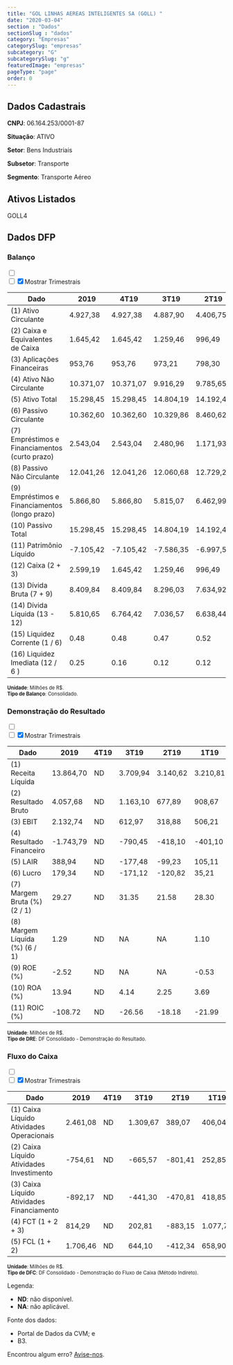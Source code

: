 ```yaml
---  
title: "GOL LINHAS AEREAS INTELIGENTES SA (GOLL) "  
date: "2020-03-04"  
section : "Dados"  
sectionSlug : "dados"  
category: "Empresas"  
categorySlug: "empresas"  
subcategory: "G"  
subcategorySlug: "g"  
featuredImage: "empresas"  
pageType: "page"  
order: 0  
---
```



## Dados Cadastrais


**CNPJ**: 06.164.253/0001-87

**Situação**: ATIVO

**Setor**: Bens Industriais

**Subsetor**: Transporte

**Segmento**: Transporte Aéreo


## Ativos Listados


GOLL4 


## Dados DFP

### Balanço
  
<input type='checkbox' class='toggleCommand' id='toggleBalanco' name='toggleBalanco'>  
<div class='filter-group-balanco'>  
<div class='check_button_balanco'>  
<label for='toggleBalanco'>  
<input type='checkbox' data-filter-col='trimBalanco'><input type='checkbox' data-filter-col='trimBalanco' checked><span>Mostrar Trimestrais</span>  
</label>  
</div>  
</div>  
<div class='overflow balancoTableWrapper'>  
<table class='balancoTable'>  
<thead>  
<tr>  
<th class='dataHeader fixedLeftColumn'>Dado</th>  
<th>2019</th>  
<th class='trimHeader' data-col='trimBalanco'>4T19</th>  
<th class='trimHeader' data-col='trimBalanco'>3T19</th>  
<th class='trimHeader' data-col='trimBalanco'>2T19</th>  
<th class='trimHeader' data-col='trimBalanco'>1T19</th>  
<th>2018</th>  
<th class='trimHeader' data-col='trimBalanco'>4T18</th>  
<th class='trimHeader' data-col='trimBalanco'>3T18</th>  
<th class='trimHeader' data-col='trimBalanco'>2T18</th>  
<th class='trimHeader' data-col='trimBalanco'>1T18</th>  
<th>2017</th>  
<th class='trimHeader' data-col='trimBalanco'>4T17</th>  
<th class='trimHeader' data-col='trimBalanco'>3T17</th>  
<th class='trimHeader' data-col='trimBalanco'>2T17</th>  
<th class='trimHeader' data-col='trimBalanco'>1T17</th>  
<th>2016</th>  
<th class='trimHeader' data-col='trimBalanco'>4T16</th>  
<th class='trimHeader' data-col='trimBalanco'>3T16</th>  
<th class='trimHeader' data-col='trimBalanco'>2T16</th>  
<th class='trimHeader' data-col='trimBalanco'>1T16</th>  
<th>2015</th>  
<th class='trimHeader' data-col='trimBalanco'>4T15</th>  
<th class='trimHeader' data-col='trimBalanco'>3T15</th>  
<th class='trimHeader' data-col='trimBalanco'>2T15</th>  
<th class='trimHeader' data-col='trimBalanco'>1T15</th>  
<th>2014</th>  
<th class='trimHeader' data-col='trimBalanco'>4T14</th>  
<th class='trimHeader' data-col='trimBalanco'>3T14</th>  
<th class='trimHeader' data-col='trimBalanco'>2T14</th>  
<th class='trimHeader' data-col='trimBalanco'>1T14</th>  
<th>2013</th>  
<th class='trimHeader' data-col='trimBalanco'>4T13</th>  
<th class='trimHeader' data-col='trimBalanco'>3T13</th>  
<th class='trimHeader' data-col='trimBalanco'>2T13</th>  
<th class='trimHeader' data-col='trimBalanco'>1T13</th>  
<th>2012</th>  
<th class='trimHeader' data-col='trimBalanco'>4T12</th>  
<th class='trimHeader' data-col='trimBalanco'>3T12</th>  
<th class='trimHeader' data-col='trimBalanco'>2T12</th>  
<th class='trimHeader' data-col='trimBalanco'>1T12</th>  
<th>2011</th>  
<th class='trimHeader' data-col='trimBalanco'>4T11</th>  
<th class='trimHeader' data-col='trimBalanco'>3T11</th>  
<th class='trimHeader' data-col='trimBalanco'>2T11</th>  
<th class='trimHeader' data-col='trimBalanco'>1T11</th>  
<th>2010</th>  
<th class='trimHeader' data-col='trimBalanco'>4T10</th>  
<th class='trimHeader' data-col='trimBalanco'>3T10</th>  
<th class='trimHeader' data-col='trimBalanco'>2T10</th>  
<th class='trimHeader' data-col='trimBalanco'>1T10</th>  
<th>2009</th>  
<th class='trimHeader' data-col='trimBalanco'>4T09</th>  
<th class='trimHeader' data-col='trimBalanco'>3T09</th>  
<th class='trimHeader' data-col='trimBalanco'>2T09</th>  
<th class='trimHeader' data-col='trimBalanco'>1T09</th>  
</tr>  
</thead>  
<tbody>  
<tr>  
<td class='leftAlignCell rowDescription fixedLeftColumn'>(1) Ativo Circulante</td>  
<td>4.927,38</td>  
<td data-col='trimBalanco' class='trimData'>4.927,38</td>  
<td data-col='trimBalanco' class='trimData'>4.887,90</td>  
<td data-col='trimBalanco' class='trimData'>4.406,75</td>  
<td data-col='trimBalanco' class='trimData'>4.047,50</td>  
<td>3.310,84</td>  
<td data-col='trimBalanco' class='trimData'>3.310,84</td>  
<td data-col='trimBalanco' class='trimData'>3.509,94</td>  
<td data-col='trimBalanco' class='trimData'>3.186,27</td>  
<td data-col='trimBalanco' class='trimData'>3.270,00</td>  
<td>3.345,00</td>  
<td data-col='trimBalanco' class='trimData'>3.345,00</td>  
<td data-col='trimBalanco' class='trimData'>2.283,23</td>  
<td data-col='trimBalanco' class='trimData'>1.942,92</td>  
<td data-col='trimBalanco' class='trimData'>1.770,27</td>  
<td>2.080,71</td>  
<td data-col='trimBalanco' class='trimData'>2.080,71</td>  
<td data-col='trimBalanco' class='trimData'>1.948,77</td>  
<td data-col='trimBalanco' class='trimData'>2.163,00</td>  
<td data-col='trimBalanco' class='trimData'>2.338,00</td>  
<td>2.461,57</td>  
<td data-col='trimBalanco' class='trimData'>2.461,57</td>  
<td data-col='trimBalanco' class='trimData'>3.591,69</td>  
<td data-col='trimBalanco' class='trimData'>2.647,19</td>  
<td data-col='trimBalanco' class='trimData'>2.462,00</td>  
<td>2.986,20</td>  
<td data-col='trimBalanco' class='trimData'>2.986,20</td>  
<td data-col='trimBalanco' class='trimData'>3.298,09</td>  
<td data-col='trimBalanco' class='trimData'>3.357,24</td>  
<td data-col='trimBalanco' class='trimData'>3.434,40</td>  
<td>3.565,71</td>  
<td data-col='trimBalanco' class='trimData'>3.565,71</td>  
<td data-col='trimBalanco' class='trimData'>3.501,76</td>  
<td data-col='trimBalanco' class='trimData'>3.565,71</td>  
<td data-col='trimBalanco' class='trimData'>2.087,54</td>  
<td>2.087,98</td>  
<td data-col='trimBalanco' class='trimData'>2.087,98</td>  
<td data-col='trimBalanco' class='trimData'>2.595,95</td>  
<td data-col='trimBalanco' class='trimData'>2.636,62</td>  
<td data-col='trimBalanco' class='trimData'>3.031,57</td>  
<td>3.138,30</td>  
<td data-col='trimBalanco' class='trimData'>3.138,30</td>  
<td data-col='trimBalanco' class='trimData'>2.302,56</td>  
<td data-col='trimBalanco' class='trimData'>2.659,53</td>  
<td data-col='trimBalanco' class='trimData'>2.538,56</td>  
<td>2.704,85</td>  
<td data-col='trimBalanco' class='trimData'>2.704,85</td>  
<td data-col='trimBalanco' class='trimData'>2.704,85</td>  
<td data-col='trimBalanco' class='trimData'>2.704,85</td>  
<td data-col='trimBalanco' class='trimData'>2.704,85</td>  
<td>2.403,20</td>  
<td data-col='trimBalanco' class='trimData'>2.403,20</td>  
<td data-col='trimBalanco' class='trimData'>ND</td>  
<td data-col='trimBalanco' class='trimData'>ND</td>  
<td data-col='trimBalanco' class='trimData'>ND</td>  
</tr>  
<tr>  
<td class='leftAlignCell rowDescription fixedLeftColumn'>(2) Caixa e Equivalentes de Caixa</td>  
<td>1.645,42</td>  
<td data-col='trimBalanco' class='trimData'>1.645,42</td>  
<td data-col='trimBalanco' class='trimData'>1.259,46</td>  
<td data-col='trimBalanco' class='trimData'>996,49</td>  
<td data-col='trimBalanco' class='trimData'>1.880,64</td>  
<td>826,19</td>  
<td data-col='trimBalanco' class='trimData'>826,19</td>  
<td data-col='trimBalanco' class='trimData'>690,44</td>  
<td data-col='trimBalanco' class='trimData'>615,32</td>  
<td data-col='trimBalanco' class='trimData'>532,45</td>  
<td>1.026,86</td>  
<td data-col='trimBalanco' class='trimData'>1.026,86</td>  
<td data-col='trimBalanco' class='trimData'>602,21</td>  
<td data-col='trimBalanco' class='trimData'>568,71</td>  
<td data-col='trimBalanco' class='trimData'>386,11</td>  
<td>562,21</td>  
<td data-col='trimBalanco' class='trimData'>562,21</td>  
<td data-col='trimBalanco' class='trimData'>483,68</td>  
<td data-col='trimBalanco' class='trimData'>607,00</td>  
<td data-col='trimBalanco' class='trimData'>967,00</td>  
<td>1.072,33</td>  
<td data-col='trimBalanco' class='trimData'>1.072,33</td>  
<td data-col='trimBalanco' class='trimData'>2.452,89</td>  
<td data-col='trimBalanco' class='trimData'>1.622,92</td>  
<td data-col='trimBalanco' class='trimData'>1.072,00</td>  
<td>1.898,77</td>  
<td data-col='trimBalanco' class='trimData'>1.898,77</td>  
<td data-col='trimBalanco' class='trimData'>1.942,28</td>  
<td data-col='trimBalanco' class='trimData'>2.450,39</td>  
<td data-col='trimBalanco' class='trimData'>2.125,55</td>  
<td>1.635,65</td>  
<td data-col='trimBalanco' class='trimData'>1.635,65</td>  
<td data-col='trimBalanco' class='trimData'>1.629,30</td>  
<td data-col='trimBalanco' class='trimData'>1.635,65</td>  
<td data-col='trimBalanco' class='trimData'>865,97</td>  
<td>775,55</td>  
<td data-col='trimBalanco' class='trimData'>775,55</td>  
<td data-col='trimBalanco' class='trimData'>1.050,56</td>  
<td data-col='trimBalanco' class='trimData'>983,27</td>  
<td data-col='trimBalanco' class='trimData'>1.314,62</td>  
<td>1.230,29</td>  
<td data-col='trimBalanco' class='trimData'>1.230,29</td>  
<td data-col='trimBalanco' class='trimData'>1.302,67</td>  
<td data-col='trimBalanco' class='trimData'>1.643,47</td>  
<td data-col='trimBalanco' class='trimData'>1.797,62</td>  
<td>1.955,86</td>  
<td data-col='trimBalanco' class='trimData'>1.955,86</td>  
<td data-col='trimBalanco' class='trimData'>1.955,86</td>  
<td data-col='trimBalanco' class='trimData'>1.955,86</td>  
<td data-col='trimBalanco' class='trimData'>1.955,86</td>  
<td>1.382,41</td>  
<td data-col='trimBalanco' class='trimData'>1.382,41</td>  
<td data-col='trimBalanco' class='trimData'>ND</td>  
<td data-col='trimBalanco' class='trimData'>ND</td>  
<td data-col='trimBalanco' class='trimData'>ND</td>  
</tr>  
<tr>  
<td class='leftAlignCell rowDescription fixedLeftColumn'>(3) Aplicações Financeiras</td>  
<td>953,76</td>  
<td data-col='trimBalanco' class='trimData'>953,76</td>  
<td data-col='trimBalanco' class='trimData'>973,21</td>  
<td data-col='trimBalanco' class='trimData'>798,30</td>  
<td data-col='trimBalanco' class='trimData'>354,99</td>  
<td>478,36</td>  
<td data-col='trimBalanco' class='trimData'>478,36</td>  
<td data-col='trimBalanco' class='trimData'>929,58</td>  
<td data-col='trimBalanco' class='trimData'>1.153,46</td>  
<td data-col='trimBalanco' class='trimData'>1.270,61</td>  
<td>955,59</td>  
<td data-col='trimBalanco' class='trimData'>955,59</td>  
<td data-col='trimBalanco' class='trimData'>298,01</td>  
<td data-col='trimBalanco' class='trimData'>111,52</td>  
<td data-col='trimBalanco' class='trimData'>121,76</td>  
<td>431,23</td>  
<td data-col='trimBalanco' class='trimData'>431,23</td>  
<td data-col='trimBalanco' class='trimData'>374,49</td>  
<td data-col='trimBalanco' class='trimData'>397,00</td>  
<td data-col='trimBalanco' class='trimData'>435,00</td>  
<td>491,72</td>  
<td data-col='trimBalanco' class='trimData'>551,04</td>  
<td data-col='trimBalanco' class='trimData'>192,95</td>  
<td data-col='trimBalanco' class='trimData'>155,53</td>  
<td data-col='trimBalanco' class='trimData'>551,00</td>  
<td>355,13</td>  
<td data-col='trimBalanco' class='trimData'>355,13</td>  
<td data-col='trimBalanco' class='trimData'>493,80</td>  
<td data-col='trimBalanco' class='trimData'>143,36</td>  
<td data-col='trimBalanco' class='trimData'>488,69</td>  
<td>1.244,03</td>  
<td data-col='trimBalanco' class='trimData'>1.244,03</td>  
<td data-col='trimBalanco' class='trimData'>1.117,14</td>  
<td data-col='trimBalanco' class='trimData'>1.244,03</td>  
<td data-col='trimBalanco' class='trimData'>533,98</td>  
<td>585,03</td>  
<td data-col='trimBalanco' class='trimData'>585,03</td>  
<td data-col='trimBalanco' class='trimData'>662,23</td>  
<td data-col='trimBalanco' class='trimData'>719,39</td>  
<td data-col='trimBalanco' class='trimData'>722,45</td>  
<td>1.009,07</td>  
<td data-col='trimBalanco' class='trimData'>1.009,07</td>  
<td data-col='trimBalanco' class='trimData'>163,18</td>  
<td data-col='trimBalanco' class='trimData'>313,43</td>  
<td data-col='trimBalanco' class='trimData'>21,90</td>  
<td>22,61</td>  
<td data-col='trimBalanco' class='trimData'>22,61</td>  
<td data-col='trimBalanco' class='trimData'>22,61</td>  
<td data-col='trimBalanco' class='trimData'>22,61</td>  
<td data-col='trimBalanco' class='trimData'>22,61</td>  
<td>40,44</td>  
<td data-col='trimBalanco' class='trimData'>40,44</td>  
<td data-col='trimBalanco' class='trimData'>ND</td>  
<td data-col='trimBalanco' class='trimData'>ND</td>  
<td data-col='trimBalanco' class='trimData'>ND</td>  
</tr>  
<tr>  
<td class='leftAlignCell rowDescription fixedLeftColumn'>(4) Ativo Não Circulante</td>  
<td>10.371,07</td>  
<td data-col='trimBalanco' class='trimData'>10.371,07</td>  
<td data-col='trimBalanco' class='trimData'>9.916,29</td>  
<td data-col='trimBalanco' class='trimData'>9.785,65</td>  
<td data-col='trimBalanco' class='trimData'>9.687,70</td>  
<td>7.067,43</td>  
<td data-col='trimBalanco' class='trimData'>7.067,43</td>  
<td data-col='trimBalanco' class='trimData'>7.047,02</td>  
<td data-col='trimBalanco' class='trimData'>7.053,83</td>  
<td data-col='trimBalanco' class='trimData'>6.619,17</td>  
<td>6.659,75</td>  
<td data-col='trimBalanco' class='trimData'>6.659,75</td>  
<td data-col='trimBalanco' class='trimData'>6.606,81</td>  
<td data-col='trimBalanco' class='trimData'>6.523,86</td>  
<td data-col='trimBalanco' class='trimData'>6.314,94</td>  
<td>6.323,64</td>  
<td data-col='trimBalanco' class='trimData'>6.323,64</td>  
<td data-col='trimBalanco' class='trimData'>6.366,34</td>  
<td data-col='trimBalanco' class='trimData'>6.590,00</td>  
<td data-col='trimBalanco' class='trimData'>7.206,00</td>  
<td>7.906,83</td>  
<td data-col='trimBalanco' class='trimData'>7.906,83</td>  
<td data-col='trimBalanco' class='trimData'>7.532,39</td>  
<td data-col='trimBalanco' class='trimData'>7.212,90</td>  
<td data-col='trimBalanco' class='trimData'>7.907,00</td>  
<td>6.990,45</td>  
<td data-col='trimBalanco' class='trimData'>6.990,45</td>  
<td data-col='trimBalanco' class='trimData'>7.140,30</td>  
<td data-col='trimBalanco' class='trimData'>6.899,45</td>  
<td data-col='trimBalanco' class='trimData'>7.025,38</td>  
<td>7.072,74</td>  
<td data-col='trimBalanco' class='trimData'>7.072,74</td>  
<td data-col='trimBalanco' class='trimData'>6.896,11</td>  
<td data-col='trimBalanco' class='trimData'>7.072,74</td>  
<td data-col='trimBalanco' class='trimData'>6.886,12</td>  
<td>6.939,11</td>  
<td data-col='trimBalanco' class='trimData'>6.939,11</td>  
<td data-col='trimBalanco' class='trimData'>6.808,72</td>  
<td data-col='trimBalanco' class='trimData'>7.817,53</td>  
<td data-col='trimBalanco' class='trimData'>7.459,76</td>  
<td>7.516,84</td>  
<td data-col='trimBalanco' class='trimData'>7.516,84</td>  
<td data-col='trimBalanco' class='trimData'>7.330,19</td>  
<td data-col='trimBalanco' class='trimData'>6.536,40</td>  
<td data-col='trimBalanco' class='trimData'>6.482,64</td>  
<td>6.358,99</td>  
<td data-col='trimBalanco' class='trimData'>6.358,99</td>  
<td data-col='trimBalanco' class='trimData'>6.358,99</td>  
<td data-col='trimBalanco' class='trimData'>6.358,99</td>  
<td data-col='trimBalanco' class='trimData'>6.358,99</td>  
<td>6.316,92</td>  
<td data-col='trimBalanco' class='trimData'>6.316,92</td>  
<td data-col='trimBalanco' class='trimData'>ND</td>  
<td data-col='trimBalanco' class='trimData'>ND</td>  
<td data-col='trimBalanco' class='trimData'>ND</td>  
</tr>  
<tr>  
<td class='leftAlignCell rowDescription fixedLeftColumn'>(5) Ativo Total</td>  
<td>15.298,45</td>  
<td data-col='trimBalanco' class='trimData'>15.298,45</td>  
<td data-col='trimBalanco' class='trimData'>14.804,19</td>  
<td data-col='trimBalanco' class='trimData'>14.192,40</td>  
<td data-col='trimBalanco' class='trimData'>13.735,20</td>  
<td>10.378,27</td>  
<td data-col='trimBalanco' class='trimData'>10.378,27</td>  
<td data-col='trimBalanco' class='trimData'>10.556,96</td>  
<td data-col='trimBalanco' class='trimData'>10.240,10</td>  
<td data-col='trimBalanco' class='trimData'>9.889,17</td>  
<td>10.004,75</td>  
<td data-col='trimBalanco' class='trimData'>10.004,75</td>  
<td data-col='trimBalanco' class='trimData'>8.890,03</td>  
<td data-col='trimBalanco' class='trimData'>8.466,78</td>  
<td data-col='trimBalanco' class='trimData'>8.085,21</td>  
<td>8.404,35</td>  
<td data-col='trimBalanco' class='trimData'>8.404,35</td>  
<td data-col='trimBalanco' class='trimData'>8.315,11</td>  
<td data-col='trimBalanco' class='trimData'>8.753,00</td>  
<td data-col='trimBalanco' class='trimData'>9.544,00</td>  
<td>10.368,40</td>  
<td data-col='trimBalanco' class='trimData'>10.368,40</td>  
<td data-col='trimBalanco' class='trimData'>11.124,07</td>  
<td data-col='trimBalanco' class='trimData'>9.860,09</td>  
<td data-col='trimBalanco' class='trimData'>10.369,00</td>  
<td>9.976,65</td>  
<td data-col='trimBalanco' class='trimData'>9.976,65</td>  
<td data-col='trimBalanco' class='trimData'>10.438,39</td>  
<td data-col='trimBalanco' class='trimData'>10.256,69</td>  
<td data-col='trimBalanco' class='trimData'>10.459,78</td>  
<td>10.638,45</td>  
<td data-col='trimBalanco' class='trimData'>10.638,45</td>  
<td data-col='trimBalanco' class='trimData'>10.397,87</td>  
<td data-col='trimBalanco' class='trimData'>10.638,45</td>  
<td data-col='trimBalanco' class='trimData'>8.973,66</td>  
<td>9.027,10</td>  
<td data-col='trimBalanco' class='trimData'>9.027,10</td>  
<td data-col='trimBalanco' class='trimData'>9.404,67</td>  
<td data-col='trimBalanco' class='trimData'>10.454,15</td>  
<td data-col='trimBalanco' class='trimData'>10.491,33</td>  
<td>10.655,14</td>  
<td data-col='trimBalanco' class='trimData'>10.655,14</td>  
<td data-col='trimBalanco' class='trimData'>9.632,75</td>  
<td data-col='trimBalanco' class='trimData'>9.195,93</td>  
<td data-col='trimBalanco' class='trimData'>9.021,20</td>  
<td>9.063,85</td>  
<td data-col='trimBalanco' class='trimData'>9.063,85</td>  
<td data-col='trimBalanco' class='trimData'>9.063,85</td>  
<td data-col='trimBalanco' class='trimData'>9.063,85</td>  
<td data-col='trimBalanco' class='trimData'>9.063,85</td>  
<td>8.720,12</td>  
<td data-col='trimBalanco' class='trimData'>8.720,12</td>  
<td data-col='trimBalanco' class='trimData'>ND</td>  
<td data-col='trimBalanco' class='trimData'>ND</td>  
<td data-col='trimBalanco' class='trimData'>ND</td>  
</tr>  
<tr>  
<td class='leftAlignCell rowDescription fixedLeftColumn'>(6) Passivo Circulante</td>  
<td>10.362,60</td>  
<td data-col='trimBalanco' class='trimData'>10.362,60</td>  
<td data-col='trimBalanco' class='trimData'>10.329,86</td>  
<td data-col='trimBalanco' class='trimData'>8.460,62</td>  
<td data-col='trimBalanco' class='trimData'>7.510,75</td>  
<td>7.200,56</td>  
<td data-col='trimBalanco' class='trimData'>7.200,56</td>  
<td data-col='trimBalanco' class='trimData'>7.639,48</td>  
<td data-col='trimBalanco' class='trimData'>6.582,03</td>  
<td data-col='trimBalanco' class='trimData'>5.650,63</td>  
<td>5.769,62</td>  
<td data-col='trimBalanco' class='trimData'>5.769,62</td>  
<td data-col='trimBalanco' class='trimData'>5.117,85</td>  
<td data-col='trimBalanco' class='trimData'>5.031,36</td>  
<td data-col='trimBalanco' class='trimData'>4.664,40</td>  
<td>4.848,74</td>  
<td data-col='trimBalanco' class='trimData'>4.848,74</td>  
<td data-col='trimBalanco' class='trimData'>4.691,89</td>  
<td data-col='trimBalanco' class='trimData'>5.035,00</td>  
<td data-col='trimBalanco' class='trimData'>4.875,00</td>  
<td>5.542,01</td>  
<td data-col='trimBalanco' class='trimData'>5.542,01</td>  
<td data-col='trimBalanco' class='trimData'>4.970,31</td>  
<td data-col='trimBalanco' class='trimData'>4.499,36</td>  
<td data-col='trimBalanco' class='trimData'>5.544,00</td>  
<td>4.212,65</td>  
<td data-col='trimBalanco' class='trimData'>4.212,65</td>  
<td data-col='trimBalanco' class='trimData'>4.279,49</td>  
<td data-col='trimBalanco' class='trimData'>3.368,46</td>  
<td data-col='trimBalanco' class='trimData'>3.437,98</td>  
<td>3.446,79</td>  
<td data-col='trimBalanco' class='trimData'>3.446,79</td>  
<td data-col='trimBalanco' class='trimData'>3.367,28</td>  
<td data-col='trimBalanco' class='trimData'>3.446,79</td>  
<td data-col='trimBalanco' class='trimData'>2.666,27</td>  
<td>4.061,69</td>  
<td data-col='trimBalanco' class='trimData'>4.061,69</td>  
<td data-col='trimBalanco' class='trimData'>2.896,06</td>  
<td data-col='trimBalanco' class='trimData'>2.856,84</td>  
<td data-col='trimBalanco' class='trimData'>2.424,18</td>  
<td>3.595,66</td>  
<td data-col='trimBalanco' class='trimData'>3.595,66</td>  
<td data-col='trimBalanco' class='trimData'>2.185,72</td>  
<td data-col='trimBalanco' class='trimData'>1.725,98</td>  
<td data-col='trimBalanco' class='trimData'>1.546,14</td>  
<td>1.688,99</td>  
<td data-col='trimBalanco' class='trimData'>1.659,86</td>  
<td data-col='trimBalanco' class='trimData'>1.688,99</td>  
<td data-col='trimBalanco' class='trimData'>1.688,99</td>  
<td data-col='trimBalanco' class='trimData'>1.659,86</td>  
<td>2.439,26</td>  
<td data-col='trimBalanco' class='trimData'>2.439,26</td>  
<td data-col='trimBalanco' class='trimData'>ND</td>  
<td data-col='trimBalanco' class='trimData'>ND</td>  
<td data-col='trimBalanco' class='trimData'>ND</td>  
</tr>  
<tr>  
<td class='leftAlignCell rowDescription fixedLeftColumn'>(7) Empréstimos e Financiamentos (curto prazo)</td>  
<td>2.543,04</td>  
<td data-col='trimBalanco' class='trimData'>2.543,04</td>  
<td data-col='trimBalanco' class='trimData'>2.480,96</td>  
<td data-col='trimBalanco' class='trimData'>1.171,93</td>  
<td data-col='trimBalanco' class='trimData'>1.098,10</td>  
<td>1.103,21</td>  
<td data-col='trimBalanco' class='trimData'>1.223,32</td>  
<td data-col='trimBalanco' class='trimData'>2.083,74</td>  
<td data-col='trimBalanco' class='trimData'>1.534,17</td>  
<td data-col='trimBalanco' class='trimData'>1.188,82</td>  
<td>1.162,87</td>  
<td data-col='trimBalanco' class='trimData'>1.162,87</td>  
<td data-col='trimBalanco' class='trimData'>585,83</td>  
<td data-col='trimBalanco' class='trimData'>728,05</td>  
<td data-col='trimBalanco' class='trimData'>726,59</td>  
<td>835,29</td>  
<td data-col='trimBalanco' class='trimData'>835,29</td>  
<td data-col='trimBalanco' class='trimData'>742,56</td>  
<td data-col='trimBalanco' class='trimData'>998,00</td>  
<td data-col='trimBalanco' class='trimData'>837,00</td>  
<td>1.396,62</td>  
<td data-col='trimBalanco' class='trimData'>1.396,62</td>  
<td data-col='trimBalanco' class='trimData'>1.346,98</td>  
<td data-col='trimBalanco' class='trimData'>1.159,81</td>  
<td data-col='trimBalanco' class='trimData'>1.397,00</td>  
<td>1.110,73</td>  
<td data-col='trimBalanco' class='trimData'>1.110,73</td>  
<td data-col='trimBalanco' class='trimData'>1.229,11</td>  
<td data-col='trimBalanco' class='trimData'>531,65</td>  
<td data-col='trimBalanco' class='trimData'>479,59</td>  
<td>440,83</td>  
<td data-col='trimBalanco' class='trimData'>440,83</td>  
<td data-col='trimBalanco' class='trimData'>450,16</td>  
<td data-col='trimBalanco' class='trimData'>440,83</td>  
<td data-col='trimBalanco' class='trimData'>496,94</td>  
<td>1.719,62</td>  
<td data-col='trimBalanco' class='trimData'>1.719,62</td>  
<td data-col='trimBalanco' class='trimData'>614,97</td>  
<td data-col='trimBalanco' class='trimData'>605,68</td>  
<td data-col='trimBalanco' class='trimData'>469,35</td>  
<td>1.552,44</td>  
<td data-col='trimBalanco' class='trimData'>1.552,44</td>  
<td data-col='trimBalanco' class='trimData'>441,60</td>  
<td data-col='trimBalanco' class='trimData'>342,10</td>  
<td data-col='trimBalanco' class='trimData'>312,63</td>  
<td>346,01</td>  
<td data-col='trimBalanco' class='trimData'>346,01</td>  
<td data-col='trimBalanco' class='trimData'>346,01</td>  
<td data-col='trimBalanco' class='trimData'>346,01</td>  
<td data-col='trimBalanco' class='trimData'>346,01</td>  
<td>591,70</td>  
<td data-col='trimBalanco' class='trimData'>591,70</td>  
<td data-col='trimBalanco' class='trimData'>ND</td>  
<td data-col='trimBalanco' class='trimData'>ND</td>  
<td data-col='trimBalanco' class='trimData'>ND</td>  
</tr>  
<tr>  
<td class='leftAlignCell rowDescription fixedLeftColumn'>(8) Passivo Não Circulante</td>  
<td>12.041,26</td>  
<td data-col='trimBalanco' class='trimData'>12.041,26</td>  
<td data-col='trimBalanco' class='trimData'>12.060,68</td>  
<td data-col='trimBalanco' class='trimData'>12.729,29</td>  
<td data-col='trimBalanco' class='trimData'>12.876,03</td>  
<td>7.683,06</td>  
<td data-col='trimBalanco' class='trimData'>7.683,06</td>  
<td data-col='trimBalanco' class='trimData'>7.418,37</td>  
<td data-col='trimBalanco' class='trimData'>7.949,34</td>  
<td data-col='trimBalanco' class='trimData'>7.097,91</td>  
<td>7.323,65</td>  
<td data-col='trimBalanco' class='trimData'>7.323,65</td>  
<td data-col='trimBalanco' class='trimData'>6.907,51</td>  
<td data-col='trimBalanco' class='trimData'>7.064,05</td>  
<td data-col='trimBalanco' class='trimData'>6.706,99</td>  
<td>6.912,36</td>  
<td data-col='trimBalanco' class='trimData'>6.912,36</td>  
<td data-col='trimBalanco' class='trimData'>6.860,24</td>  
<td data-col='trimBalanco' class='trimData'>7.105,00</td>  
<td data-col='trimBalanco' class='trimData'>8.241,00</td>  
<td>9.148,83</td>  
<td data-col='trimBalanco' class='trimData'>9.148,83</td>  
<td data-col='trimBalanco' class='trimData'>9.342,16</td>  
<td data-col='trimBalanco' class='trimData'>6.805,80</td>  
<td data-col='trimBalanco' class='trimData'>9.148,00</td>  
<td>6.096,98</td>  
<td data-col='trimBalanco' class='trimData'>6.096,98</td>  
<td data-col='trimBalanco' class='trimData'>5.790,08</td>  
<td data-col='trimBalanco' class='trimData'>5.795,51</td>  
<td data-col='trimBalanco' class='trimData'>5.815,49</td>  
<td>5.973,16</td>  
<td data-col='trimBalanco' class='trimData'>5.973,16</td>  
<td data-col='trimBalanco' class='trimData'>5.883,27</td>  
<td data-col='trimBalanco' class='trimData'>5.973,16</td>  
<td data-col='trimBalanco' class='trimData'>5.636,24</td>  
<td>4.232,58</td>  
<td data-col='trimBalanco' class='trimData'>4.232,58</td>  
<td data-col='trimBalanco' class='trimData'>5.333,13</td>  
<td data-col='trimBalanco' class='trimData'>6.110,39</td>  
<td data-col='trimBalanco' class='trimData'>5.839,63</td>  
<td>4.853,56</td>  
<td data-col='trimBalanco' class='trimData'>4.853,56</td>  
<td data-col='trimBalanco' class='trimData'>5.449,65</td>  
<td data-col='trimBalanco' class='trimData'>4.865,30</td>  
<td data-col='trimBalanco' class='trimData'>4.490,13</td>  
<td>4.445,69</td>  
<td data-col='trimBalanco' class='trimData'>4.474,81</td>  
<td data-col='trimBalanco' class='trimData'>4.445,69</td>  
<td data-col='trimBalanco' class='trimData'>4.445,69</td>  
<td data-col='trimBalanco' class='trimData'>4.474,81</td>  
<td>3.670,88</td>  
<td data-col='trimBalanco' class='trimData'>3.670,88</td>  
<td data-col='trimBalanco' class='trimData'>ND</td>  
<td data-col='trimBalanco' class='trimData'>ND</td>  
<td data-col='trimBalanco' class='trimData'>ND</td>  
</tr>  
<tr>  
<td class='leftAlignCell rowDescription fixedLeftColumn'>(9) Empréstimos e Financiamentos (longo prazo)</td>  
<td>5.866,80</td>  
<td data-col='trimBalanco' class='trimData'>5.866,80</td>  
<td data-col='trimBalanco' class='trimData'>5.815,07</td>  
<td data-col='trimBalanco' class='trimData'>6.462,99</td>  
<td data-col='trimBalanco' class='trimData'>6.269,67</td>  
<td>5.340,60</td>  
<td data-col='trimBalanco' class='trimData'>5.861,14</td>  
<td data-col='trimBalanco' class='trimData'>5.920,51</td>  
<td data-col='trimBalanco' class='trimData'>6.497,48</td>  
<td data-col='trimBalanco' class='trimData'>5.827,79</td>  
<td>5.942,80</td>  
<td data-col='trimBalanco' class='trimData'>5.942,80</td>  
<td data-col='trimBalanco' class='trimData'>5.335,01</td>  
<td data-col='trimBalanco' class='trimData'>5.488,94</td>  
<td data-col='trimBalanco' class='trimData'>5.364,11</td>  
<td>5.543,93</td>  
<td data-col='trimBalanco' class='trimData'>5.543,93</td>  
<td data-col='trimBalanco' class='trimData'>5.603,23</td>  
<td data-col='trimBalanco' class='trimData'>5.956,00</td>  
<td data-col='trimBalanco' class='trimData'>7.031,00</td>  
<td>7.908,30</td>  
<td data-col='trimBalanco' class='trimData'>7.908,30</td>  
<td data-col='trimBalanco' class='trimData'>8.142,16</td>  
<td data-col='trimBalanco' class='trimData'>5.688,34</td>  
<td data-col='trimBalanco' class='trimData'>7.908,00</td>  
<td>5.124,51</td>  
<td data-col='trimBalanco' class='trimData'>5.124,51</td>  
<td data-col='trimBalanco' class='trimData'>4.840,40</td>  
<td data-col='trimBalanco' class='trimData'>4.875,32</td>  
<td data-col='trimBalanco' class='trimData'>4.989,17</td>  
<td>5.148,55</td>  
<td data-col='trimBalanco' class='trimData'>5.148,55</td>  
<td data-col='trimBalanco' class='trimData'>5.054,73</td>  
<td data-col='trimBalanco' class='trimData'>5.148,55</td>  
<td data-col='trimBalanco' class='trimData'>4.849,91</td>  
<td>3.471,55</td>  
<td data-col='trimBalanco' class='trimData'>3.471,55</td>  
<td data-col='trimBalanco' class='trimData'>4.644,48</td>  
<td data-col='trimBalanco' class='trimData'>4.627,24</td>  
<td data-col='trimBalanco' class='trimData'>4.404,19</td>  
<td>3.439,01</td>  
<td data-col='trimBalanco' class='trimData'>3.439,01</td>  
<td data-col='trimBalanco' class='trimData'>4.282,44</td>  
<td data-col='trimBalanco' class='trimData'>3.700,05</td>  
<td data-col='trimBalanco' class='trimData'>3.292,59</td>  
<td>3.395,08</td>  
<td data-col='trimBalanco' class='trimData'>3.395,08</td>  
<td data-col='trimBalanco' class='trimData'>3.395,08</td>  
<td data-col='trimBalanco' class='trimData'>3.395,08</td>  
<td data-col='trimBalanco' class='trimData'>3.395,08</td>  
<td>2.542,17</td>  
<td data-col='trimBalanco' class='trimData'>2.542,17</td>  
<td data-col='trimBalanco' class='trimData'>ND</td>  
<td data-col='trimBalanco' class='trimData'>ND</td>  
<td data-col='trimBalanco' class='trimData'>ND</td>  
</tr>  
<tr>  
<td class='leftAlignCell rowDescription fixedLeftColumn'>(10) Passivo Total</td>  
<td>15.298,45</td>  
<td data-col='trimBalanco' class='trimData'>15.298,45</td>  
<td data-col='trimBalanco' class='trimData'>14.804,19</td>  
<td data-col='trimBalanco' class='trimData'>14.192,40</td>  
<td data-col='trimBalanco' class='trimData'>13.735,20</td>  
<td>10.378,27</td>  
<td data-col='trimBalanco' class='trimData'>10.378,27</td>  
<td data-col='trimBalanco' class='trimData'>10.556,96</td>  
<td data-col='trimBalanco' class='trimData'>10.240,10</td>  
<td data-col='trimBalanco' class='trimData'>9.889,17</td>  
<td>10.004,75</td>  
<td data-col='trimBalanco' class='trimData'>10.004,75</td>  
<td data-col='trimBalanco' class='trimData'>8.890,03</td>  
<td data-col='trimBalanco' class='trimData'>8.466,78</td>  
<td data-col='trimBalanco' class='trimData'>8.085,21</td>  
<td>8.404,35</td>  
<td data-col='trimBalanco' class='trimData'>8.404,35</td>  
<td data-col='trimBalanco' class='trimData'>8.315,11</td>  
<td data-col='trimBalanco' class='trimData'>8.753,00</td>  
<td data-col='trimBalanco' class='trimData'>9.544,00</td>  
<td>10.368,40</td>  
<td data-col='trimBalanco' class='trimData'>10.368,40</td>  
<td data-col='trimBalanco' class='trimData'>11.124,07</td>  
<td data-col='trimBalanco' class='trimData'>9.860,09</td>  
<td data-col='trimBalanco' class='trimData'>10.369,00</td>  
<td>9.976,65</td>  
<td data-col='trimBalanco' class='trimData'>9.976,65</td>  
<td data-col='trimBalanco' class='trimData'>10.438,39</td>  
<td data-col='trimBalanco' class='trimData'>10.256,69</td>  
<td data-col='trimBalanco' class='trimData'>10.459,78</td>  
<td>10.638,45</td>  
<td data-col='trimBalanco' class='trimData'>10.638,45</td>  
<td data-col='trimBalanco' class='trimData'>10.397,87</td>  
<td data-col='trimBalanco' class='trimData'>10.638,45</td>  
<td data-col='trimBalanco' class='trimData'>8.973,66</td>  
<td>9.027,10</td>  
<td data-col='trimBalanco' class='trimData'>9.027,10</td>  
<td data-col='trimBalanco' class='trimData'>9.404,67</td>  
<td data-col='trimBalanco' class='trimData'>10.454,15</td>  
<td data-col='trimBalanco' class='trimData'>10.491,33</td>  
<td>10.655,14</td>  
<td data-col='trimBalanco' class='trimData'>10.655,14</td>  
<td data-col='trimBalanco' class='trimData'>9.632,75</td>  
<td data-col='trimBalanco' class='trimData'>9.195,93</td>  
<td data-col='trimBalanco' class='trimData'>9.021,20</td>  
<td>9.063,85</td>  
<td data-col='trimBalanco' class='trimData'>9.063,85</td>  
<td data-col='trimBalanco' class='trimData'>9.063,85</td>  
<td data-col='trimBalanco' class='trimData'>9.063,85</td>  
<td data-col='trimBalanco' class='trimData'>9.063,85</td>  
<td>8.720,12</td>  
<td data-col='trimBalanco' class='trimData'>8.720,12</td>  
<td data-col='trimBalanco' class='trimData'>ND</td>  
<td data-col='trimBalanco' class='trimData'>ND</td>  
<td data-col='trimBalanco' class='trimData'>ND</td>  
</tr>  
<tr>  
<td class='leftAlignCell rowDescription fixedLeftColumn'>(11) Patrimônio Líquido</td>  
<td class='negativeNumber'>-7.105,42</td>  
<td class='negativeNumber trimData' data-col='trimBalanco' >-7.105,42</td>  
<td class='negativeNumber trimData' data-col='trimBalanco' >-7.586,35</td>  
<td class='negativeNumber trimData' data-col='trimBalanco' >-6.997,51</td>  
<td class='negativeNumber trimData' data-col='trimBalanco' >-6.651,58</td>  
<td class='negativeNumber'>-4.505,35</td>  
<td class='negativeNumber trimData' data-col='trimBalanco' >-4.505,35</td>  
<td class='negativeNumber trimData' data-col='trimBalanco' >-4.500,90</td>  
<td class='negativeNumber trimData' data-col='trimBalanco' >-4.291,27</td>  
<td class='negativeNumber trimData' data-col='trimBalanco' >-2.859,37</td>  
<td class='negativeNumber'>-3.088,52</td>  
<td class='negativeNumber trimData' data-col='trimBalanco' >-3.088,52</td>  
<td class='negativeNumber trimData' data-col='trimBalanco' >-3.135,33</td>  
<td class='negativeNumber trimData' data-col='trimBalanco' >-3.628,64</td>  
<td class='negativeNumber trimData' data-col='trimBalanco' >-3.286,18</td>  
<td class='negativeNumber'>-3.356,75</td>  
<td class='negativeNumber trimData' data-col='trimBalanco' >-3.356,75</td>  
<td class='negativeNumber trimData' data-col='trimBalanco' >-3.237,01</td>  
<td class='negativeNumber trimData' data-col='trimBalanco' >-3.387,00</td>  
<td class='negativeNumber trimData' data-col='trimBalanco' >-3.572,00</td>  
<td class='negativeNumber'>-4.322,44</td>  
<td class='negativeNumber trimData' data-col='trimBalanco' >-4.322,44</td>  
<td class='negativeNumber trimData' data-col='trimBalanco' >-3.188,39</td>  
<td class='negativeNumber trimData' data-col='trimBalanco' >-1.445,06</td>  
<td class='negativeNumber trimData' data-col='trimBalanco' >-4.323,00</td>  
<td class='negativeNumber'>-332,97</td>  
<td class='negativeNumber trimData' data-col='trimBalanco' >-332,97</td>  
<td data-col='trimBalanco' class='trimData'>368,82</td>  
<td data-col='trimBalanco' class='trimData'>1.092,72</td>  
<td data-col='trimBalanco' class='trimData'>1.206,31</td>  
<td>1.218,50</td>  
<td data-col='trimBalanco' class='trimData'>1.218,50</td>  
<td data-col='trimBalanco' class='trimData'>1.147,32</td>  
<td data-col='trimBalanco' class='trimData'>1.218,50</td>  
<td data-col='trimBalanco' class='trimData'>671,15</td>  
<td>732,83</td>  
<td data-col='trimBalanco' class='trimData'>732,83</td>  
<td data-col='trimBalanco' class='trimData'>1.175,48</td>  
<td data-col='trimBalanco' class='trimData'>1.486,92</td>  
<td data-col='trimBalanco' class='trimData'>2.227,52</td>  
<td>2.205,91</td>  
<td data-col='trimBalanco' class='trimData'>2.205,91</td>  
<td data-col='trimBalanco' class='trimData'>1.997,37</td>  
<td data-col='trimBalanco' class='trimData'>2.604,65</td>  
<td data-col='trimBalanco' class='trimData'>2.984,93</td>  
<td>2.929,17</td>  
<td data-col='trimBalanco' class='trimData'>2.929,17</td>  
<td data-col='trimBalanco' class='trimData'>2.929,17</td>  
<td data-col='trimBalanco' class='trimData'>2.929,17</td>  
<td data-col='trimBalanco' class='trimData'>2.929,17</td>  
<td>2.609,99</td>  
<td data-col='trimBalanco' class='trimData'>2.609,99</td>  
<td data-col='trimBalanco' class='trimData'>ND</td>  
<td data-col='trimBalanco' class='trimData'>ND</td>  
<td data-col='trimBalanco' class='trimData'>ND</td>  
</tr>  
<tr>  
<td class='leftAlignCell rowDescription fixedLeftColumn'>(12) Caixa (2 + 3)</td>  
<td class='positiveNumber'>2.599,19</td>  
<td class='positiveNumber trimData' data-col='trimBalanco'>1.645,42</td>  
<td class='positiveNumber trimData' data-col='trimBalanco'>1.259,46</td>  
<td class='positiveNumber trimData' data-col='trimBalanco'>996,49</td>  
<td class='positiveNumber trimData' data-col='trimBalanco'>1.880,64</td>  
<td class='positiveNumber'>1.304,55</td>  
<td class='positiveNumber trimData' data-col='trimBalanco'>826,19</td>  
<td class='positiveNumber trimData' data-col='trimBalanco'>690,44</td>  
<td class='positiveNumber trimData' data-col='trimBalanco'>615,32</td>  
<td class='positiveNumber trimData' data-col='trimBalanco'>532,45</td>  
<td class='positiveNumber'>1.982,45</td>  
<td class='positiveNumber trimData' data-col='trimBalanco'>1.026,86</td>  
<td class='positiveNumber trimData' data-col='trimBalanco'>602,21</td>  
<td class='positiveNumber trimData' data-col='trimBalanco'>568,71</td>  
<td class='positiveNumber trimData' data-col='trimBalanco'>386,11</td>  
<td class='positiveNumber'>993,44</td>  
<td class='positiveNumber trimData' data-col='trimBalanco'>562,21</td>  
<td class='positiveNumber trimData' data-col='trimBalanco'>483,68</td>  
<td class='positiveNumber trimData' data-col='trimBalanco'>607,00</td>  
<td class='positiveNumber trimData' data-col='trimBalanco'>967,00</td>  
<td class='positiveNumber'>1.564,05</td>  
<td class='positiveNumber trimData' data-col='trimBalanco'>1.072,33</td>  
<td class='positiveNumber trimData' data-col='trimBalanco'>2.452,89</td>  
<td class='positiveNumber trimData' data-col='trimBalanco'>1.622,92</td>  
<td class='positiveNumber trimData' data-col='trimBalanco'>1.072,00</td>  
<td class='positiveNumber'>2.253,91</td>  
<td class='positiveNumber trimData' data-col='trimBalanco'>1.898,77</td>  
<td class='positiveNumber trimData' data-col='trimBalanco'>1.942,28</td>  
<td class='positiveNumber trimData' data-col='trimBalanco'>2.450,39</td>  
<td class='positiveNumber trimData' data-col='trimBalanco'>2.125,55</td>  
<td class='positiveNumber'>2.879,68</td>  
<td class='positiveNumber trimData' data-col='trimBalanco'>1.635,65</td>  
<td class='positiveNumber trimData' data-col='trimBalanco'>1.629,30</td>  
<td class='positiveNumber trimData' data-col='trimBalanco'>1.635,65</td>  
<td class='positiveNumber trimData' data-col='trimBalanco'>865,97</td>  
<td class='positiveNumber'>1.360,59</td>  
<td class='positiveNumber trimData' data-col='trimBalanco'>775,55</td>  
<td class='positiveNumber trimData' data-col='trimBalanco'>1.050,56</td>  
<td class='positiveNumber trimData' data-col='trimBalanco'>983,27</td>  
<td class='positiveNumber trimData' data-col='trimBalanco'>1.314,62</td>  
<td class='positiveNumber'>2.239,36</td>  
<td class='positiveNumber trimData' data-col='trimBalanco'>1.230,29</td>  
<td class='positiveNumber trimData' data-col='trimBalanco'>1.302,67</td>  
<td class='positiveNumber trimData' data-col='trimBalanco'>1.643,47</td>  
<td class='positiveNumber trimData' data-col='trimBalanco'>1.797,62</td>  
<td class='positiveNumber'>1.978,46</td>  
<td class='positiveNumber trimData' data-col='trimBalanco'>1.955,86</td>  
<td class='positiveNumber trimData' data-col='trimBalanco'>1.955,86</td>  
<td class='positiveNumber trimData' data-col='trimBalanco'>1.955,86</td>  
<td class='positiveNumber trimData' data-col='trimBalanco'>1.955,86</td>  
<td class='positiveNumber'>1.422,85</td>  
<td class='positiveNumber trimData' data-col='trimBalanco'>1.382,41</td>  
<td data-col='trimBalanco' class='trimData'>ND</td>  
<td data-col='trimBalanco' class='trimData'>ND</td>  
<td data-col='trimBalanco' class='trimData'>ND</td>  
</tr>  
<tr>  
<td class='leftAlignCell rowDescription fixedLeftColumn'>(13) Dívida Bruta (7 + 9)</td>  
<td class='negativeNumber'>8.409,84</td>  
<td class='negativeNumber trimData' data-col='trimBalanco'>8.409,84</td>  
<td class='negativeNumber trimData' data-col='trimBalanco'>8.296,03</td>  
<td class='negativeNumber trimData' data-col='trimBalanco'>7.634,92</td>  
<td class='negativeNumber trimData' data-col='trimBalanco'>7.367,77</td>  
<td class='negativeNumber'>6.443,81</td>  
<td class='negativeNumber trimData' data-col='trimBalanco'>7.084,47</td>  
<td class='negativeNumber trimData' data-col='trimBalanco'>8.004,24</td>  
<td class='negativeNumber trimData' data-col='trimBalanco'>8.031,65</td>  
<td class='negativeNumber trimData' data-col='trimBalanco'>7.016,61</td>  
<td class='negativeNumber'>7.105,67</td>  
<td class='negativeNumber trimData' data-col='trimBalanco'>7.105,67</td>  
<td class='negativeNumber trimData' data-col='trimBalanco'>5.920,84</td>  
<td class='negativeNumber trimData' data-col='trimBalanco'>6.216,99</td>  
<td class='negativeNumber trimData' data-col='trimBalanco'>6.090,71</td>  
<td class='negativeNumber'>6.379,22</td>  
<td class='negativeNumber trimData' data-col='trimBalanco'>6.379,22</td>  
<td class='negativeNumber trimData' data-col='trimBalanco'>6.345,80</td>  
<td class='negativeNumber trimData' data-col='trimBalanco'>6.954,00</td>  
<td class='negativeNumber trimData' data-col='trimBalanco'>7.868,00</td>  
<td class='negativeNumber'>9.304,93</td>  
<td class='negativeNumber trimData' data-col='trimBalanco'>9.304,93</td>  
<td class='negativeNumber trimData' data-col='trimBalanco'>9.489,15</td>  
<td class='negativeNumber trimData' data-col='trimBalanco'>6.848,14</td>  
<td class='negativeNumber trimData' data-col='trimBalanco'>9.305,00</td>  
<td class='negativeNumber'>6.235,24</td>  
<td class='negativeNumber trimData' data-col='trimBalanco'>6.235,24</td>  
<td class='negativeNumber trimData' data-col='trimBalanco'>6.069,51</td>  
<td class='negativeNumber trimData' data-col='trimBalanco'>5.406,97</td>  
<td class='negativeNumber trimData' data-col='trimBalanco'>5.468,76</td>  
<td class='negativeNumber'>5.589,39</td>  
<td class='negativeNumber trimData' data-col='trimBalanco'>5.589,39</td>  
<td class='negativeNumber trimData' data-col='trimBalanco'>5.504,90</td>  
<td class='negativeNumber trimData' data-col='trimBalanco'>5.589,39</td>  
<td class='negativeNumber trimData' data-col='trimBalanco'>5.346,85</td>  
<td class='negativeNumber'>5.191,18</td>  
<td class='negativeNumber trimData' data-col='trimBalanco'>5.191,18</td>  
<td class='negativeNumber trimData' data-col='trimBalanco'>5.259,45</td>  
<td class='negativeNumber trimData' data-col='trimBalanco'>5.232,92</td>  
<td class='negativeNumber trimData' data-col='trimBalanco'>4.873,54</td>  
<td class='negativeNumber'>4.991,45</td>  
<td class='negativeNumber trimData' data-col='trimBalanco'>4.991,45</td>  
<td class='negativeNumber trimData' data-col='trimBalanco'>4.724,04</td>  
<td class='negativeNumber trimData' data-col='trimBalanco'>4.042,15</td>  
<td class='negativeNumber trimData' data-col='trimBalanco'>3.605,21</td>  
<td class='negativeNumber'>3.741,09</td>  
<td class='negativeNumber trimData' data-col='trimBalanco'>3.741,09</td>  
<td class='negativeNumber trimData' data-col='trimBalanco'>3.741,09</td>  
<td class='negativeNumber trimData' data-col='trimBalanco'>3.741,09</td>  
<td class='negativeNumber trimData' data-col='trimBalanco'>3.741,09</td>  
<td class='negativeNumber'>3.133,86</td>  
<td class='negativeNumber trimData' data-col='trimBalanco'>3.133,86</td>  
<td data-col='trimBalanco' class='trimData'>ND</td>  
<td data-col='trimBalanco' class='trimData'>ND</td>  
<td data-col='trimBalanco' class='trimData'>ND</td>  
</tr>  
<tr>  
<td class='leftAlignCell rowDescription fixedLeftColumn'>(14) Dívida Líquida  (13 - 12)</td>  
<td class='negativeNumber'>5.810,65</td>  
<td class='negativeNumber trimData' data-col='trimBalanco'>6.764,42</td>  
<td class='negativeNumber trimData' data-col='trimBalanco'>7.036,57</td>  
<td class='negativeNumber trimData' data-col='trimBalanco'>6.638,44</td>  
<td class='negativeNumber trimData' data-col='trimBalanco'>5.487,13</td>  
<td class='negativeNumber'>5.139,26</td>  
<td class='negativeNumber trimData' data-col='trimBalanco'>6.258,28</td>  
<td class='negativeNumber trimData' data-col='trimBalanco'>7.313,80</td>  
<td class='negativeNumber trimData' data-col='trimBalanco'>7.416,33</td>  
<td class='negativeNumber trimData' data-col='trimBalanco'>6.484,17</td>  
<td class='negativeNumber'>5.123,22</td>  
<td class='negativeNumber trimData' data-col='trimBalanco'>6.078,81</td>  
<td class='negativeNumber trimData' data-col='trimBalanco'>5.318,63</td>  
<td class='negativeNumber trimData' data-col='trimBalanco'>5.648,27</td>  
<td class='negativeNumber trimData' data-col='trimBalanco'>5.704,60</td>  
<td class='negativeNumber'>5.385,78</td>  
<td class='negativeNumber trimData' data-col='trimBalanco'>5.817,01</td>  
<td class='negativeNumber trimData' data-col='trimBalanco'>5.862,12</td>  
<td class='negativeNumber trimData' data-col='trimBalanco'>6.347,00</td>  
<td class='negativeNumber trimData' data-col='trimBalanco'>6.901,00</td>  
<td class='negativeNumber'>7.740,87</td>  
<td class='negativeNumber trimData' data-col='trimBalanco'>8.232,59</td>  
<td class='negativeNumber trimData' data-col='trimBalanco'>7.036,25</td>  
<td class='negativeNumber trimData' data-col='trimBalanco'>5.225,22</td>  
<td class='negativeNumber trimData' data-col='trimBalanco'>8.233,00</td>  
<td class='negativeNumber'>3.981,33</td>  
<td class='negativeNumber trimData' data-col='trimBalanco'>4.336,47</td>  
<td class='negativeNumber trimData' data-col='trimBalanco'>4.127,23</td>  
<td class='negativeNumber trimData' data-col='trimBalanco'>2.956,57</td>  
<td class='negativeNumber trimData' data-col='trimBalanco'>3.343,21</td>  
<td class='negativeNumber'>2.709,70</td>  
<td class='negativeNumber trimData' data-col='trimBalanco'>3.953,74</td>  
<td class='negativeNumber trimData' data-col='trimBalanco'>3.875,60</td>  
<td class='negativeNumber trimData' data-col='trimBalanco'>3.953,74</td>  
<td class='negativeNumber trimData' data-col='trimBalanco'>4.480,88</td>  
<td class='negativeNumber'>3.830,59</td>  
<td class='negativeNumber trimData' data-col='trimBalanco'>4.415,62</td>  
<td class='negativeNumber trimData' data-col='trimBalanco'>4.208,89</td>  
<td class='negativeNumber trimData' data-col='trimBalanco'>4.249,64</td>  
<td class='negativeNumber trimData' data-col='trimBalanco'>3.558,92</td>  
<td class='negativeNumber'>2.752,09</td>  
<td class='negativeNumber trimData' data-col='trimBalanco'>3.761,16</td>  
<td class='negativeNumber trimData' data-col='trimBalanco'>3.421,37</td>  
<td class='negativeNumber trimData' data-col='trimBalanco'>2.398,68</td>  
<td class='negativeNumber trimData' data-col='trimBalanco'>1.807,60</td>  
<td class='negativeNumber'>1.762,62</td>  
<td class='negativeNumber trimData' data-col='trimBalanco'>1.785,23</td>  
<td class='negativeNumber trimData' data-col='trimBalanco'>1.785,23</td>  
<td class='negativeNumber trimData' data-col='trimBalanco'>1.785,23</td>  
<td class='negativeNumber trimData' data-col='trimBalanco'>1.785,23</td>  
<td class='negativeNumber'>1.711,01</td>  
<td class='negativeNumber trimData' data-col='trimBalanco'>1.751,45</td>  
<td data-col='trimBalanco' class='trimData'>ND</td>  
<td data-col='trimBalanco' class='trimData'>ND</td>  
<td data-col='trimBalanco' class='trimData'>ND</td>  
</tr>  
<tr>  
<td class='leftAlignCell rowDescription fixedLeftColumn'>(15) Liquidez Corrente (1 / 6)</td>  
<td>0.48</td>  
<td data-col='trimBalanco' class='trimData'>0.48</td>  
<td data-col='trimBalanco' class='trimData'>0.47</td>  
<td data-col='trimBalanco' class='trimData'>0.52</td>  
<td data-col='trimBalanco' class='trimData'>0.54</td>  
<td>0.46</td>  
<td data-col='trimBalanco' class='trimData'>0.46</td>  
<td data-col='trimBalanco' class='trimData'>0.46</td>  
<td data-col='trimBalanco' class='trimData'>0.48</td>  
<td data-col='trimBalanco' class='trimData'>0.58</td>  
<td>0.58</td>  
<td data-col='trimBalanco' class='trimData'>0.58</td>  
<td data-col='trimBalanco' class='trimData'>0.45</td>  
<td data-col='trimBalanco' class='trimData'>0.39</td>  
<td data-col='trimBalanco' class='trimData'>0.38</td>  
<td>0.43</td>  
<td data-col='trimBalanco' class='trimData'>0.43</td>  
<td data-col='trimBalanco' class='trimData'>0.42</td>  
<td data-col='trimBalanco' class='trimData'>0.43</td>  
<td data-col='trimBalanco' class='trimData'>0.48</td>  
<td>0.44</td>  
<td data-col='trimBalanco' class='trimData'>0.44</td>  
<td data-col='trimBalanco' class='trimData'>0.72</td>  
<td data-col='trimBalanco' class='trimData'>0.59</td>  
<td data-col='trimBalanco' class='trimData'>0.44</td>  
<td>0.71</td>  
<td data-col='trimBalanco' class='trimData'>0.71</td>  
<td data-col='trimBalanco' class='trimData'>0.77</td>  
<td data-col='trimBalanco' class='trimData'>1.00</td>  
<td data-col='trimBalanco' class='trimData'>1.00</td>  
<td>1.03</td>  
<td data-col='trimBalanco' class='trimData'>1.03</td>  
<td data-col='trimBalanco' class='trimData'>1.04</td>  
<td data-col='trimBalanco' class='trimData'>1.03</td>  
<td data-col='trimBalanco' class='trimData'>0.78</td>  
<td>0.51</td>  
<td data-col='trimBalanco' class='trimData'>0.51</td>  
<td data-col='trimBalanco' class='trimData'>0.90</td>  
<td data-col='trimBalanco' class='trimData'>0.92</td>  
<td data-col='trimBalanco' class='trimData'>1.25</td>  
<td>0.87</td>  
<td data-col='trimBalanco' class='trimData'>0.87</td>  
<td data-col='trimBalanco' class='trimData'>1.05</td>  
<td data-col='trimBalanco' class='trimData'>1.54</td>  
<td data-col='trimBalanco' class='trimData'>1.64</td>  
<td>1.60</td>  
<td data-col='trimBalanco' class='trimData'>1.63</td>  
<td data-col='trimBalanco' class='trimData'>1.60</td>  
<td data-col='trimBalanco' class='trimData'>1.60</td>  
<td data-col='trimBalanco' class='trimData'>1.63</td>  
<td>0.99</td>  
<td data-col='trimBalanco' class='trimData'>0.99</td>  
<td data-col='trimBalanco' class='trimData'>ND</td>  
<td data-col='trimBalanco' class='trimData'>ND</td>  
<td data-col='trimBalanco' class='trimData'>ND</td>  
</tr>  
<tr>  
<td class='leftAlignCell rowDescription fixedLeftColumn'>(16) Liquidez Imediata  (12 / 6 )</td>  
<td>0.25</td>  
<td data-col='trimBalanco' class='trimData'>0.16</td>  
<td data-col='trimBalanco' class='trimData'>0.12</td>  
<td data-col='trimBalanco' class='trimData'>0.12</td>  
<td data-col='trimBalanco' class='trimData'>0.25</td>  
<td>0.18</td>  
<td data-col='trimBalanco' class='trimData'>0.11</td>  
<td data-col='trimBalanco' class='trimData'>0.09</td>  
<td data-col='trimBalanco' class='trimData'>0.09</td>  
<td data-col='trimBalanco' class='trimData'>0.09</td>  
<td>0.34</td>  
<td data-col='trimBalanco' class='trimData'>0.18</td>  
<td data-col='trimBalanco' class='trimData'>0.12</td>  
<td data-col='trimBalanco' class='trimData'>0.11</td>  
<td data-col='trimBalanco' class='trimData'>0.08</td>  
<td>0.20</td>  
<td data-col='trimBalanco' class='trimData'>0.12</td>  
<td data-col='trimBalanco' class='trimData'>0.10</td>  
<td data-col='trimBalanco' class='trimData'>0.12</td>  
<td data-col='trimBalanco' class='trimData'>0.20</td>  
<td>0.28</td>  
<td data-col='trimBalanco' class='trimData'>0.19</td>  
<td data-col='trimBalanco' class='trimData'>0.49</td>  
<td data-col='trimBalanco' class='trimData'>0.36</td>  
<td data-col='trimBalanco' class='trimData'>0.19</td>  
<td>0.54</td>  
<td data-col='trimBalanco' class='trimData'>0.45</td>  
<td data-col='trimBalanco' class='trimData'>0.45</td>  
<td data-col='trimBalanco' class='trimData'>0.73</td>  
<td data-col='trimBalanco' class='trimData'>0.62</td>  
<td>0.84</td>  
<td data-col='trimBalanco' class='trimData'>0.47</td>  
<td data-col='trimBalanco' class='trimData'>0.48</td>  
<td data-col='trimBalanco' class='trimData'>0.47</td>  
<td data-col='trimBalanco' class='trimData'>0.32</td>  
<td>0.33</td>  
<td data-col='trimBalanco' class='trimData'>0.19</td>  
<td data-col='trimBalanco' class='trimData'>0.36</td>  
<td data-col='trimBalanco' class='trimData'>0.34</td>  
<td data-col='trimBalanco' class='trimData'>0.54</td>  
<td>0.62</td>  
<td data-col='trimBalanco' class='trimData'>0.34</td>  
<td data-col='trimBalanco' class='trimData'>0.60</td>  
<td data-col='trimBalanco' class='trimData'>0.95</td>  
<td data-col='trimBalanco' class='trimData'>1.16</td>  
<td>1.17</td>  
<td data-col='trimBalanco' class='trimData'>1.18</td>  
<td data-col='trimBalanco' class='trimData'>1.16</td>  
<td data-col='trimBalanco' class='trimData'>1.16</td>  
<td data-col='trimBalanco' class='trimData'>1.18</td>  
<td>0.58</td>  
<td data-col='trimBalanco' class='trimData'>0.57</td>  
<td data-col='trimBalanco' class='trimData'>ND</td>  
<td data-col='trimBalanco' class='trimData'>ND</td>  
<td data-col='trimBalanco' class='trimData'>ND</td>  
</tr>  
</tbody>  
</table>  
</div>  
<p style='font-size:0.7rem; margin:0px;'><strong>Unidade</strong>: Milhões de R$.</p>  
<p style='font-size:0.7rem; margin:0px;'><strong>Tipo de Balanço</strong>: Consolidado.</p>


### Demonstração do Resultado
  
<input type='checkbox' class='toggleCommand' id='toggleDRE' name='toggleDRE'>  
<div class='filter-group-dre'>  
<div class='check_button_dre'>  
<label for='toggleDRE'>  
<input type='checkbox' data-filter-col='trimDRE'><input type='checkbox' data-filter-col='trimDRE' checked><span>Mostrar Trimestrais</span>  
</label>  
</div>  
</div>  
<div class='overflow balancoTableWrapper'>  
<table class='balancoTable'>  
<thead>  
<tr>  
<th class='dataHeader fixedLeftColumn'>Dado</th>  
<th>2019</th>  
<th class='trimHeader' data-col='trimDRE'>4T19</th>  
<th class='trimHeader' data-col='trimDRE'>3T19</th>  
<th class='trimHeader' data-col='trimDRE'>2T19</th>  
<th class='trimHeader' data-col='trimDRE'>1T19</th>  
<th>2018</th>  
<th class='trimHeader' data-col='trimDRE'>4T18</th>  
<th class='trimHeader' data-col='trimDRE'>3T18</th>  
<th class='trimHeader' data-col='trimDRE'>2T18</th>  
<th class='trimHeader' data-col='trimDRE'>1T18</th>  
<th>2017</th>  
<th class='trimHeader' data-col='trimDRE'>4T17</th>  
<th class='trimHeader' data-col='trimDRE'>3T17</th>  
<th class='trimHeader' data-col='trimDRE'>2T17</th>  
<th class='trimHeader' data-col='trimDRE'>1T17</th>  
<th>2016</th>  
<th class='trimHeader' data-col='trimDRE'>4T16</th>  
<th class='trimHeader' data-col='trimDRE'>3T16</th>  
<th class='trimHeader' data-col='trimDRE'>2T16</th>  
<th class='trimHeader' data-col='trimDRE'>1T16</th>  
<th>2015</th>  
<th class='trimHeader' data-col='trimDRE'>4T15</th>  
<th class='trimHeader' data-col='trimDRE'>3T15</th>  
<th class='trimHeader' data-col='trimDRE'>2T15</th>  
<th class='trimHeader' data-col='trimDRE'>1T15</th>  
<th>2014</th>  
<th class='trimHeader' data-col='trimDRE'>4T14</th>  
<th class='trimHeader' data-col='trimDRE'>3T14</th>  
<th class='trimHeader' data-col='trimDRE'>2T14</th>  
<th class='trimHeader' data-col='trimDRE'>1T14</th>  
<th>2013</th>  
<th class='trimHeader' data-col='trimDRE'>4T13</th>  
<th class='trimHeader' data-col='trimDRE'>3T13</th>  
<th class='trimHeader' data-col='trimDRE'>2T13</th>  
<th class='trimHeader' data-col='trimDRE'>1T13</th>  
<th>2012</th>  
<th class='trimHeader' data-col='trimDRE'>4T12</th>  
<th class='trimHeader' data-col='trimDRE'>3T12</th>  
<th class='trimHeader' data-col='trimDRE'>2T12</th>  
<th class='trimHeader' data-col='trimDRE'>1T12</th>  
<th>2011</th>  
<th class='trimHeader' data-col='trimDRE'>4T11</th>  
<th class='trimHeader' data-col='trimDRE'>3T11</th>  
<th class='trimHeader' data-col='trimDRE'>2T11</th>  
<th class='trimHeader' data-col='trimDRE'>1T11</th>  
<th>2010</th>  
<th class='trimHeader' data-col='trimDRE'>4T10</th>  
<th class='trimHeader' data-col='trimDRE'>3T10</th>  
<th class='trimHeader' data-col='trimDRE'>2T10</th>  
<th class='trimHeader' data-col='trimDRE'>1T10</th>  
<th>2009</th>  
<th class='trimHeader' data-col='trimDRE'>4T09</th>  
<th class='trimHeader' data-col='trimDRE'>3T09</th>  
<th class='trimHeader' data-col='trimDRE'>2T09</th>  
<th class='trimHeader' data-col='trimDRE'>1T09</th>  
</tr>  
</thead>  
<tbody>  
<tr>  
<td class='leftAlignCell rowDescription fixedLeftColumn'>(1) Receita Líquida</td>  
<td>13.864,70</td>  
<td data-col='trimDRE' class='trimData'>ND</td>  
<td data-col='trimDRE' class='trimData' >3.709,94</td>  
<td data-col='trimDRE' class='trimData' >3.140,62</td>  
<td data-col='trimDRE' class='trimData' >3.210,81</td>  
<td>11.411,35</td>  
<td data-col='trimDRE' class='trimData' >3.200,87</td>  
<td data-col='trimDRE' class='trimData' >2.892,39</td>  
<td data-col='trimDRE' class='trimData' >2.353,83</td>  
<td data-col='trimDRE' class='trimData' >2.964,27</td>  
<td>10.329,03</td>  
<td data-col='trimDRE' class='trimData' >2.731,26</td>  
<td data-col='trimDRE' class='trimData' >2.717,93</td>  
<td data-col='trimDRE' class='trimData' >2.234,00</td>  
<td data-col='trimDRE' class='trimData' >2.645,84</td>  
<td>9.867,33</td>  
<td data-col='trimDRE' class='trimData' >2.664,03</td>  
<td data-col='trimDRE' class='trimData' >2.401,42</td>  
<td data-col='trimDRE' class='trimData' >2.088,81</td>  
<td data-col='trimDRE' class='trimData' >2.713,07</td>  
<td>9.778,01</td>  
<td data-col='trimDRE' class='trimData' >2.652,06</td>  
<td data-col='trimDRE' class='trimData' >2.489,64</td>  
<td data-col='trimDRE' class='trimData' >2.131,07</td>  
<td data-col='trimDRE' class='trimData' >2.505,23</td>  
<td>10.066,21</td>  
<td data-col='trimDRE' class='trimData' >2.729,83</td>  
<td data-col='trimDRE' class='trimData' >2.461,69</td>  
<td data-col='trimDRE' class='trimData' >2.381,29</td>  
<td data-col='trimDRE' class='trimData' >2.493,40</td>  
<td>8.956,21</td>  
<td data-col='trimDRE' class='trimData' >2.728,21</td>  
<td data-col='trimDRE' class='trimData' >2.230,50</td>  
<td data-col='trimDRE' class='trimData' >1.914,83</td>  
<td data-col='trimDRE' class='trimData' >2.082,68</td>  
<td>8.103,56</td>  
<td data-col='trimDRE' class='trimData' >2.119,49</td>  
<td data-col='trimDRE' class='trimData' >1.987,34</td>  
<td data-col='trimDRE' class='trimData' >1.830,66</td>  
<td data-col='trimDRE' class='trimData' >2.166,07</td>  
<td>7.539,31</td>  
<td data-col='trimDRE' class='trimData' >2.233,55</td>  
<td data-col='trimDRE' class='trimData' >1.843,70</td>  
<td data-col='trimDRE' class='trimData' >1.566,34</td>  
<td data-col='trimDRE' class='trimData' >1.895,72</td>  
<td>6.979,45</td>  
<td data-col='trimDRE' class='trimData' >1.869,84</td>  
<td data-col='trimDRE' class='trimData' >1.788,93</td>  
<td data-col='trimDRE' class='trimData' >1.590,85</td>  
<td data-col='trimDRE' class='trimData' >1.729,82</td>  
<td>6.025,38</td>  
<td data-col='trimDRE' class='trimData'>ND</td>  
<td data-col='trimDRE' class='trimData'>ND</td>  
<td data-col='trimDRE' class='trimData'>ND</td>  
<td data-col='trimDRE' class='trimData'>ND</td>  
</tr>  
<tr>  
<td class='leftAlignCell rowDescription fixedLeftColumn'>(2) Resultado Bruto</td>  
<td class='positiveNumberGreen'>4.057,68</td>  
<td data-col='trimDRE' class='trimData'>ND</td>  
<td data-col='trimDRE' class='trimData positiveNumberGreen' >1.163,10</td>  
<td data-col='trimDRE' class='trimData positiveNumberGreen' >677,89</td>  
<td data-col='trimDRE' class='trimData positiveNumberGreen' >908,67</td>  
<td class='positiveNumberGreen'>2.276,04</td>  
<td data-col='trimDRE' class='trimData positiveNumberGreen' >491,01</td>  
<td data-col='trimDRE' class='trimData positiveNumberGreen' >555,19</td>  
<td data-col='trimDRE' class='trimData positiveNumberGreen' >387,06</td>  
<td data-col='trimDRE' class='trimData positiveNumberGreen' >842,78</td>  
<td class='positiveNumberGreen'>2.894,25</td>  
<td data-col='trimDRE' class='trimData positiveNumberGreen' >903,30</td>  
<td data-col='trimDRE' class='trimData positiveNumberGreen' >889,56</td>  
<td data-col='trimDRE' class='trimData positiveNumberGreen' >421,39</td>  
<td data-col='trimDRE' class='trimData positiveNumberGreen' >680,00</td>  
<td class='positiveNumberGreen'>2.256,41</td>  
<td data-col='trimDRE' class='trimData positiveNumberGreen' >841,37</td>  
<td data-col='trimDRE' class='trimData positiveNumberGreen' >551,71</td>  
<td data-col='trimDRE' class='trimData positiveNumberGreen' >248,95</td>  
<td data-col='trimDRE' class='trimData positiveNumberGreen' >614,39</td>  
<td class='positiveNumberGreen'>1.517,65</td>  
<td data-col='trimDRE' class='trimData positiveNumberGreen' >366,88</td>  
<td data-col='trimDRE' class='trimData positiveNumberGreen' >470,64</td>  
<td data-col='trimDRE' class='trimData positiveNumberGreen' >137,64</td>  
<td data-col='trimDRE' class='trimData positiveNumberGreen' >542,48</td>  
<td class='positiveNumberGreen'>1.919,01</td>  
<td data-col='trimDRE' class='trimData positiveNumberGreen' >570,07</td>  
<td data-col='trimDRE' class='trimData positiveNumberGreen' >491,98</td>  
<td data-col='trimDRE' class='trimData positiveNumberGreen' >411,77</td>  
<td data-col='trimDRE' class='trimData positiveNumberGreen' >445,19</td>  
<td class='positiveNumberGreen'>1.479,80</td>  
<td data-col='trimDRE' class='trimData positiveNumberGreen' >624,97</td>  
<td data-col='trimDRE' class='trimData positiveNumberGreen' >333,80</td>  
<td data-col='trimDRE' class='trimData positiveNumberGreen' >194,98</td>  
<td data-col='trimDRE' class='trimData positiveNumberGreen' >326,05</td>  
<td class='positiveNumberGreen'>201,94</td>  
<td data-col='trimDRE' class='trimData negativeNumber' >-16,43</td>  
<td data-col='trimDRE' class='trimData positiveNumberGreen' >63,76</td>  
<td data-col='trimDRE' class='trimData negativeNumber' >-90,58</td>  
<td data-col='trimDRE' class='trimData positiveNumberGreen' >245,19</td>  
<td class='positiveNumberGreen'>893,25</td>  
<td data-col='trimDRE' class='trimData positiveNumberGreen' >242,52</td>  
<td data-col='trimDRE' class='trimData positiveNumberGreen' >229,17</td>  
<td data-col='trimDRE' class='trimData positiveNumberGreen' >7,83</td>  
<td data-col='trimDRE' class='trimData positiveNumberGreen' >413,73</td>  
<td class='positiveNumberGreen'>1.602,56</td>  
<td data-col='trimDRE' class='trimData positiveNumberGreen' >473,72</td>  
<td data-col='trimDRE' class='trimData positiveNumberGreen' >430,60</td>  
<td data-col='trimDRE' class='trimData positiveNumberGreen' >293,64</td>  
<td data-col='trimDRE' class='trimData positiveNumberGreen' >404,61</td>  
<td class='positiveNumberGreen'>1.327,77</td>  
<td data-col='trimDRE' class='trimData'>ND</td>  
<td data-col='trimDRE' class='trimData'>ND</td>  
<td data-col='trimDRE' class='trimData'>ND</td>  
<td data-col='trimDRE' class='trimData'>ND</td>  
</tr>  
<tr>  
<td class='leftAlignCell rowDescription fixedLeftColumn'>(3) EBIT</td>  
<td class='positiveNumberGreen'>2.132,74</td>  
<td data-col='trimDRE' class='trimData'>ND</td>  
<td data-col='trimDRE' class='trimData positiveNumberGreen' >612,97</td>  
<td data-col='trimDRE' class='trimData positiveNumberGreen' >318,88</td>  
<td data-col='trimDRE' class='trimData positiveNumberGreen' >506,21</td>  
<td class='positiveNumberGreen'>1.399,96</td>  
<td data-col='trimDRE' class='trimData positiveNumberGreen' >672,36</td>  
<td data-col='trimDRE' class='trimData positiveNumberGreen' >180,50</td>  
<td data-col='trimDRE' class='trimData positiveNumberGreen' >42,81</td>  
<td data-col='trimDRE' class='trimData positiveNumberGreen' >504,29</td>  
<td class='positiveNumberGreen'>989,36</td>  
<td data-col='trimDRE' class='trimData positiveNumberGreen' >387,62</td>  
<td data-col='trimDRE' class='trimData positiveNumberGreen' >323,15</td>  
<td data-col='trimDRE' class='trimData positiveNumberGreen' >25,40</td>  
<td data-col='trimDRE' class='trimData positiveNumberGreen' >253,20</td>  
<td class='positiveNumberGreen'>696,54</td>  
<td data-col='trimDRE' class='trimData positiveNumberGreen' >198,21</td>  
<td data-col='trimDRE' class='trimData positiveNumberGreen' >232,56</td>  
<td data-col='trimDRE' class='trimData negativeNumber' >-171,41</td>  
<td data-col='trimDRE' class='trimData positiveNumberGreen' >437,18</td>  
<td class='negativeNumber'>-183,78</td>  
<td data-col='trimDRE' class='trimData negativeNumber' >-95,34</td>  
<td data-col='trimDRE' class='trimData positiveNumberGreen' >8,86</td>  
<td data-col='trimDRE' class='trimData negativeNumber' >-251,14</td>  
<td data-col='trimDRE' class='trimData positiveNumberGreen' >153,84</td>  
<td class='positiveNumberGreen'>504,94</td>  
<td data-col='trimDRE' class='trimData positiveNumberGreen' >170,69</td>  
<td data-col='trimDRE' class='trimData positiveNumberGreen' >151,96</td>  
<td data-col='trimDRE' class='trimData positiveNumberGreen' >37,85</td>  
<td data-col='trimDRE' class='trimData positiveNumberGreen' >144,45</td>  
<td class='positiveNumberGreen'>265,99</td>  
<td data-col='trimDRE' class='trimData positiveNumberGreen' >162,86</td>  
<td data-col='trimDRE' class='trimData positiveNumberGreen' >37,03</td>  
<td data-col='trimDRE' class='trimData negativeNumber' >-35,08</td>  
<td data-col='trimDRE' class='trimData positiveNumberGreen' >101,17</td>  
<td class='negativeNumber'>-905,61</td>  
<td data-col='trimDRE' class='trimData negativeNumber' >-357,57</td>  
<td data-col='trimDRE' class='trimData negativeNumber' >-200,66</td>  
<td data-col='trimDRE' class='trimData negativeNumber' >-354,64</td>  
<td data-col='trimDRE' class='trimData positiveNumberGreen' >7,26</td>  
<td class='negativeNumber'>-244,50</td>  
<td data-col='trimDRE' class='trimData negativeNumber' >-33,90</td>  
<td data-col='trimDRE' class='trimData negativeNumber' >-75,06</td>  
<td data-col='trimDRE' class='trimData negativeNumber' >-270,81</td>  
<td data-col='trimDRE' class='trimData positiveNumberGreen' >135,27</td>  
<td class='positiveNumberGreen'>697,79</td>  
<td data-col='trimDRE' class='trimData positiveNumberGreen' >261,91</td>  
<td data-col='trimDRE' class='trimData positiveNumberGreen' >187,20</td>  
<td data-col='trimDRE' class='trimData positiveNumberGreen' >57,27</td>  
<td data-col='trimDRE' class='trimData positiveNumberGreen' >191,42</td>  
<td class='positiveNumberGreen'>413,29</td>  
<td data-col='trimDRE' class='trimData'>ND</td>  
<td data-col='trimDRE' class='trimData'>ND</td>  
<td data-col='trimDRE' class='trimData'>ND</td>  
<td data-col='trimDRE' class='trimData'>ND</td>  
</tr>  
<tr>  
<td class='leftAlignCell rowDescription fixedLeftColumn'>(4) Resultado Financeiro</td>  
<td class='negativeNumber'>-1.743,79</td>  
<td data-col='trimDRE' class='trimData'>ND</td>  
<td data-col='trimDRE' class='trimData negativeNumber' >-790,45</td>  
<td data-col='trimDRE' class='trimData negativeNumber' >-418,10</td>  
<td data-col='trimDRE' class='trimData negativeNumber' >-401,10</td>  
<td class='negativeNumber'>-1.882,56</td>  
<td data-col='trimDRE' class='trimData negativeNumber' >-17,57</td>  
<td data-col='trimDRE' class='trimData negativeNumber' >-385,89</td>  
<td data-col='trimDRE' class='trimData negativeNumber' >-1.261,24</td>  
<td data-col='trimDRE' class='trimData negativeNumber' >-217,86</td>  
<td class='negativeNumber'>-918,76</td>  
<td data-col='trimDRE' class='trimData negativeNumber' >-422,60</td>  
<td data-col='trimDRE' class='trimData positiveNumberGreen' >28,72</td>  
<td data-col='trimDRE' class='trimData negativeNumber' >-425,28</td>  
<td data-col='trimDRE' class='trimData negativeNumber' >-99,60</td>  
<td class='positiveNumberGreen'>664,88</td>  
<td data-col='trimDRE' class='trimData negativeNumber' >-163,56</td>  
<td data-col='trimDRE' class='trimData negativeNumber' >-100,86</td>  
<td data-col='trimDRE' class='trimData positiveNumberGreen' >543,09</td>  
<td data-col='trimDRE' class='trimData positiveNumberGreen' >386,21</td>  
<td class='negativeNumber'>-3.263,32</td>  
<td data-col='trimDRE' class='trimData negativeNumber' >-710,68</td>  
<td data-col='trimDRE' class='trimData negativeNumber' >-1.702,57</td>  
<td data-col='trimDRE' class='trimData positiveNumberGreen' >16,48</td>  
<td data-col='trimDRE' class='trimData negativeNumber' >-866,55</td>  
<td class='negativeNumber'>-1.457,62</td>  
<td data-col='trimDRE' class='trimData negativeNumber' >-723,26</td>  
<td data-col='trimDRE' class='trimData negativeNumber' >-434,88</td>  
<td data-col='trimDRE' class='trimData negativeNumber' >-105,69</td>  
<td data-col='trimDRE' class='trimData negativeNumber' >-193,78</td>  
<td class='negativeNumber'>-919,22</td>  
<td data-col='trimDRE' class='trimData negativeNumber' >-200,52</td>  
<td data-col='trimDRE' class='trimData negativeNumber' >-186,79</td>  
<td data-col='trimDRE' class='trimData negativeNumber' >-424,98</td>  
<td data-col='trimDRE' class='trimData negativeNumber' >-106,93</td>  
<td class='negativeNumber'>-679,21</td>  
<td data-col='trimDRE' class='trimData negativeNumber' >-127,95</td>  
<td data-col='trimDRE' class='trimData negativeNumber' >-77,72</td>  
<td data-col='trimDRE' class='trimData negativeNumber' >-450,32</td>  
<td data-col='trimDRE' class='trimData negativeNumber' >-23,21</td>  
<td class='negativeNumber'>-755,91</td>  
<td data-col='trimDRE' class='trimData negativeNumber' >-70,26</td>  
<td data-col='trimDRE' class='trimData negativeNumber' >-572,82</td>  
<td data-col='trimDRE' class='trimData negativeNumber' >-87,03</td>  
<td data-col='trimDRE' class='trimData negativeNumber' >-25,81</td>  
<td class='negativeNumber'>-311,30</td>  
<td data-col='trimDRE' class='trimData negativeNumber' >-44,05</td>  
<td data-col='trimDRE' class='trimData negativeNumber' >-20,31</td>  
<td data-col='trimDRE' class='trimData negativeNumber' >-113,20</td>  
<td data-col='trimDRE' class='trimData negativeNumber' >-133,74</td>  
<td class='positiveNumberGreen'>342,84</td>  
<td data-col='trimDRE' class='trimData'>ND</td>  
<td data-col='trimDRE' class='trimData'>ND</td>  
<td data-col='trimDRE' class='trimData'>ND</td>  
<td data-col='trimDRE' class='trimData'>ND</td>  
</tr>  
<tr>  
<td class='leftAlignCell rowDescription fixedLeftColumn'>(5) LAIR</td>  
<td class='positiveNumberGreen'>388,94</td>  
<td data-col='trimDRE' class='trimData'>ND</td>  
<td data-col='trimDRE' class='trimData negativeNumber' >-177,48</td>  
<td data-col='trimDRE' class='trimData negativeNumber' >-99,23</td>  
<td data-col='trimDRE' class='trimData positiveNumberGreen' >105,11</td>  
<td class='negativeNumber'>-482,60</td>  
<td data-col='trimDRE' class='trimData positiveNumberGreen' >654,80</td>  
<td data-col='trimDRE' class='trimData negativeNumber' >-205,38</td>  
<td data-col='trimDRE' class='trimData negativeNumber' >-1.218,44</td>  
<td data-col='trimDRE' class='trimData positiveNumberGreen' >286,43</td>  
<td class='positiveNumberGreen'>70,60</td>  
<td data-col='trimDRE' class='trimData negativeNumber' >-34,99</td>  
<td data-col='trimDRE' class='trimData positiveNumberGreen' >351,87</td>  
<td data-col='trimDRE' class='trimData negativeNumber' >-399,88</td>  
<td data-col='trimDRE' class='trimData positiveNumberGreen' >153,59</td>  
<td class='positiveNumberGreen'>1.361,42</td>  
<td data-col='trimDRE' class='trimData positiveNumberGreen' >34,66</td>  
<td data-col='trimDRE' class='trimData positiveNumberGreen' >131,70</td>  
<td data-col='trimDRE' class='trimData positiveNumberGreen' >371,68</td>  
<td data-col='trimDRE' class='trimData positiveNumberGreen' >823,39</td>  
<td class='negativeNumber'>-3.447,10</td>  
<td data-col='trimDRE' class='trimData negativeNumber' >-806,02</td>  
<td data-col='trimDRE' class='trimData negativeNumber' >-1.693,71</td>  
<td data-col='trimDRE' class='trimData negativeNumber' >-234,66</td>  
<td data-col='trimDRE' class='trimData negativeNumber' >-712,71</td>  
<td class='negativeNumber'>-952,68</td>  
<td data-col='trimDRE' class='trimData negativeNumber' >-552,58</td>  
<td data-col='trimDRE' class='trimData negativeNumber' >-282,93</td>  
<td data-col='trimDRE' class='trimData negativeNumber' >-67,85</td>  
<td data-col='trimDRE' class='trimData negativeNumber' >-49,33</td>  
<td class='negativeNumber'>-653,23</td>  
<td data-col='trimDRE' class='trimData negativeNumber' >-37,67</td>  
<td data-col='trimDRE' class='trimData negativeNumber' >-149,75</td>  
<td data-col='trimDRE' class='trimData negativeNumber' >-460,06</td>  
<td data-col='trimDRE' class='trimData negativeNumber' >-5,75</td>  
<td class='negativeNumber'>-1.584,82</td>  
<td data-col='trimDRE' class='trimData negativeNumber' >-485,53</td>  
<td data-col='trimDRE' class='trimData negativeNumber' >-278,38</td>  
<td data-col='trimDRE' class='trimData negativeNumber' >-804,97</td>  
<td data-col='trimDRE' class='trimData negativeNumber' >-15,95</td>  
<td class='negativeNumber'>-1.000,42</td>  
<td data-col='trimDRE' class='trimData negativeNumber' >-104,16</td>  
<td data-col='trimDRE' class='trimData negativeNumber' >-647,88</td>  
<td data-col='trimDRE' class='trimData negativeNumber' >-357,84</td>  
<td data-col='trimDRE' class='trimData positiveNumberGreen' >109,46</td>  
<td class='positiveNumberGreen'>386,50</td>  
<td data-col='trimDRE' class='trimData positiveNumberGreen' >217,86</td>  
<td data-col='trimDRE' class='trimData positiveNumberGreen' >166,89</td>  
<td data-col='trimDRE' class='trimData negativeNumber' >-55,93</td>  
<td data-col='trimDRE' class='trimData positiveNumberGreen' >57,68</td>  
<td class='positiveNumberGreen'>756,14</td>  
<td data-col='trimDRE' class='trimData'>ND</td>  
<td data-col='trimDRE' class='trimData'>ND</td>  
<td data-col='trimDRE' class='trimData'>ND</td>  
<td data-col='trimDRE' class='trimData'>ND</td>  
</tr>  
<tr>  
<td class='leftAlignCell rowDescription fixedLeftColumn'>(6) Lucro</td>  
<td class='positiveNumberGreen'>179,34</td>  
<td data-col='trimDRE' class='trimData'>ND</td>  
<td data-col='trimDRE' class='trimData negativeNumber' >-171,12</td>  
<td data-col='trimDRE' class='trimData negativeNumber' >-120,82</td>  
<td data-col='trimDRE' class='trimData positiveNumberGreen' >35,21</td>  
<td class='negativeNumber'>-779,72</td>  
<td data-col='trimDRE' class='trimData positiveNumberGreen' >580,24</td>  
<td data-col='trimDRE' class='trimData negativeNumber' >-308,85</td>  
<td data-col='trimDRE' class='trimData negativeNumber' >-1.271,95</td>  
<td data-col='trimDRE' class='trimData positiveNumberGreen' >220,84</td>  
<td class='positiveNumberGreen'>377,82</td>  
<td data-col='trimDRE' class='trimData positiveNumberGreen' >63,48</td>  
<td data-col='trimDRE' class='trimData positiveNumberGreen' >487,98</td>  
<td data-col='trimDRE' class='trimData negativeNumber' >-406,33</td>  
<td data-col='trimDRE' class='trimData positiveNumberGreen' >232,69</td>  
<td class='positiveNumberGreen'>1.102,36</td>  
<td data-col='trimDRE' class='trimData negativeNumber' >-30,18</td>  
<td data-col='trimDRE' class='trimData positiveNumberGreen' >65,90</td>  
<td data-col='trimDRE' class='trimData positiveNumberGreen' >309,51</td>  
<td data-col='trimDRE' class='trimData positiveNumberGreen' >757,14</td>  
<td class='negativeNumber'>-4.291,24</td>  
<td data-col='trimDRE' class='trimData negativeNumber' >-1.130,03</td>  
<td data-col='trimDRE' class='trimData negativeNumber' >-2.133,56</td>  
<td data-col='trimDRE' class='trimData negativeNumber' >-354,92</td>  
<td data-col='trimDRE' class='trimData negativeNumber' >-672,72</td>  
<td class='negativeNumber'>-1.117,28</td>  
<td data-col='trimDRE' class='trimData negativeNumber' >-631,03</td>  
<td data-col='trimDRE' class='trimData negativeNumber' >-245,13</td>  
<td data-col='trimDRE' class='trimData negativeNumber' >-144,98</td>  
<td data-col='trimDRE' class='trimData negativeNumber' >-96,15</td>  
<td class='negativeNumber'>-724,59</td>  
<td data-col='trimDRE' class='trimData negativeNumber' >-19,30</td>  
<td data-col='trimDRE' class='trimData negativeNumber' >-197,04</td>  
<td data-col='trimDRE' class='trimData negativeNumber' >-432,95</td>  
<td data-col='trimDRE' class='trimData negativeNumber' >-75,29</td>  
<td class='negativeNumber'>-1.512,91</td>  
<td data-col='trimDRE' class='trimData negativeNumber' >-447,08</td>  
<td data-col='trimDRE' class='trimData negativeNumber' >-309,36</td>  
<td data-col='trimDRE' class='trimData negativeNumber' >-715,07</td>  
<td data-col='trimDRE' class='trimData negativeNumber' >-41,40</td>  
<td class='negativeNumber'>-751,54</td>  
<td data-col='trimDRE' class='trimData positiveNumberGreen' >54,27</td>  
<td data-col='trimDRE' class='trimData negativeNumber' >-516,50</td>  
<td data-col='trimDRE' class='trimData negativeNumber' >-358,70</td>  
<td data-col='trimDRE' class='trimData positiveNumberGreen' >69,40</td>  
<td class='positiveNumberGreen'>214,20</td>  
<td data-col='trimDRE' class='trimData positiveNumberGreen' >132,21</td>  
<td data-col='trimDRE' class='trimData positiveNumberGreen' >109,97</td>  
<td data-col='trimDRE' class='trimData negativeNumber' >-51,91</td>  
<td data-col='trimDRE' class='trimData positiveNumberGreen' >23,92</td>  
<td class='positiveNumberGreen'>890,83</td>  
<td data-col='trimDRE' class='trimData'>ND</td>  
<td data-col='trimDRE' class='trimData'>ND</td>  
<td data-col='trimDRE' class='trimData'>ND</td>  
<td data-col='trimDRE' class='trimData'>ND</td>  
</tr>  
<tr>  
<td class='leftAlignCell rowDescription fixedLeftColumn'>(7) Margem Bruta (%) (2 / 1)</td>  
<td>29.27</td>  
<td data-col='trimDRE' class='trimData'>ND</td>  
<td data-col='trimDRE' class='trimData'>31.35</td>  
<td data-col='trimDRE' class='trimData'>21.58</td>  
<td data-col='trimDRE' class='trimData'>28.30</td>  
<td>19.95</td>  
<td data-col='trimDRE' class='trimData'>15.34</td>  
<td data-col='trimDRE' class='trimData'>19.19</td>  
<td data-col='trimDRE' class='trimData'>16.44</td>  
<td data-col='trimDRE' class='trimData'>28.43</td>  
<td>28.02</td>  
<td data-col='trimDRE' class='trimData'>33.07</td>  
<td data-col='trimDRE' class='trimData'>32.73</td>  
<td data-col='trimDRE' class='trimData'>18.86</td>  
<td data-col='trimDRE' class='trimData'>25.70</td>  
<td>22.87</td>  
<td data-col='trimDRE' class='trimData'>31.58</td>  
<td data-col='trimDRE' class='trimData'>22.97</td>  
<td data-col='trimDRE' class='trimData'>11.92</td>  
<td data-col='trimDRE' class='trimData'>22.65</td>  
<td>15.52</td>  
<td data-col='trimDRE' class='trimData'>13.83</td>  
<td data-col='trimDRE' class='trimData'>18.90</td>  
<td data-col='trimDRE' class='trimData'>6.46</td>  
<td data-col='trimDRE' class='trimData'>21.65</td>  
<td>19.06</td>  
<td data-col='trimDRE' class='trimData'>20.88</td>  
<td data-col='trimDRE' class='trimData'>19.99</td>  
<td data-col='trimDRE' class='trimData'>17.29</td>  
<td data-col='trimDRE' class='trimData'>17.85</td>  
<td>16.52</td>  
<td data-col='trimDRE' class='trimData'>22.91</td>  
<td data-col='trimDRE' class='trimData'>14.97</td>  
<td data-col='trimDRE' class='trimData'>10.18</td>  
<td data-col='trimDRE' class='trimData'>15.66</td>  
<td>2.49</td>  
<td data-col='trimDRE' class='trimData'>NA</td>  
<td data-col='trimDRE' class='trimData'>3.21</td>  
<td data-col='trimDRE' class='trimData'>NA</td>  
<td data-col='trimDRE' class='trimData'>11.32</td>  
<td>11.85</td>  
<td data-col='trimDRE' class='trimData'>10.86</td>  
<td data-col='trimDRE' class='trimData'>12.43</td>  
<td data-col='trimDRE' class='trimData'>0.50</td>  
<td data-col='trimDRE' class='trimData'>21.82</td>  
<td>22.96</td>  
<td data-col='trimDRE' class='trimData'>25.33</td>  
<td data-col='trimDRE' class='trimData'>24.07</td>  
<td data-col='trimDRE' class='trimData'>18.46</td>  
<td data-col='trimDRE' class='trimData'>23.39</td>  
<td>22.04</td>  
<td data-col='trimDRE' class='trimData'>ND</td>  
<td data-col='trimDRE' class='trimData'>ND</td>  
<td data-col='trimDRE' class='trimData'>ND</td>  
<td data-col='trimDRE' class='trimData'>ND</td>  
</tr>  
<tr>  
<td class='leftAlignCell rowDescription fixedLeftColumn'>(8) Margem Líquida (%) (6 / 1)</td>  
<td>1.29</td>  
<td data-col='trimDRE' class='trimData'>ND</td>  
<td data-col='trimDRE' class='trimData'>NA</td>  
<td data-col='trimDRE' class='trimData'>NA</td>  
<td data-col='trimDRE' class='trimData'>1.10</td>  
<td>NA</td>  
<td data-col='trimDRE' class='trimData'>18.13</td>  
<td data-col='trimDRE' class='trimData'>NA</td>  
<td data-col='trimDRE' class='trimData'>NA</td>  
<td data-col='trimDRE' class='trimData'>7.45</td>  
<td>3.66</td>  
<td data-col='trimDRE' class='trimData'>2.32</td>  
<td data-col='trimDRE' class='trimData'>17.95</td>  
<td data-col='trimDRE' class='trimData'>NA</td>  
<td data-col='trimDRE' class='trimData'>8.79</td>  
<td>11.17</td>  
<td data-col='trimDRE' class='trimData'>NA</td>  
<td data-col='trimDRE' class='trimData'>2.74</td>  
<td data-col='trimDRE' class='trimData'>14.82</td>  
<td data-col='trimDRE' class='trimData'>27.91</td>  
<td>NA</td>  
<td data-col='trimDRE' class='trimData'>NA</td>  
<td data-col='trimDRE' class='trimData'>NA</td>  
<td data-col='trimDRE' class='trimData'>NA</td>  
<td data-col='trimDRE' class='trimData'>NA</td>  
<td>NA</td>  
<td data-col='trimDRE' class='trimData'>NA</td>  
<td data-col='trimDRE' class='trimData'>NA</td>  
<td data-col='trimDRE' class='trimData'>NA</td>  
<td data-col='trimDRE' class='trimData'>NA</td>  
<td>NA</td>  
<td data-col='trimDRE' class='trimData'>NA</td>  
<td data-col='trimDRE' class='trimData'>NA</td>  
<td data-col='trimDRE' class='trimData'>NA</td>  
<td data-col='trimDRE' class='trimData'>NA</td>  
<td>NA</td>  
<td data-col='trimDRE' class='trimData'>NA</td>  
<td data-col='trimDRE' class='trimData'>NA</td>  
<td data-col='trimDRE' class='trimData'>NA</td>  
<td data-col='trimDRE' class='trimData'>NA</td>  
<td>NA</td>  
<td data-col='trimDRE' class='trimData'>2.43</td>  
<td data-col='trimDRE' class='trimData'>NA</td>  
<td data-col='trimDRE' class='trimData'>NA</td>  
<td data-col='trimDRE' class='trimData'>3.66</td>  
<td>3.07</td>  
<td data-col='trimDRE' class='trimData'>7.07</td>  
<td data-col='trimDRE' class='trimData'>6.15</td>  
<td data-col='trimDRE' class='trimData'>NA</td>  
<td data-col='trimDRE' class='trimData'>1.38</td>  
<td>14.78</td>  
<td data-col='trimDRE' class='trimData'>ND</td>  
<td data-col='trimDRE' class='trimData'>ND</td>  
<td data-col='trimDRE' class='trimData'>ND</td>  
<td data-col='trimDRE' class='trimData'>ND</td>  
</tr>  
<tr>  
<td class='leftAlignCell rowDescription fixedLeftColumn'>(9) ROE (%)</td>  
<td>-2.52</td>  
<td data-col='trimDRE' class='trimData'>ND</td>  
<td data-col='trimDRE' class='trimData'>NA</td>  
<td data-col='trimDRE' class='trimData'>NA</td>  
<td data-col='trimDRE' class='trimData'>-0.53</td>  
<td>NA</td>  
<td data-col='trimDRE' class='trimData'>-12.88</td>  
<td data-col='trimDRE' class='trimData'>NA</td>  
<td data-col='trimDRE' class='trimData'>NA</td>  
<td data-col='trimDRE' class='trimData'>-7.72</td>  
<td>-12.23</td>  
<td data-col='trimDRE' class='trimData'>-2.06</td>  
<td data-col='trimDRE' class='trimData'>-15.56</td>  
<td data-col='trimDRE' class='trimData'>NA</td>  
<td data-col='trimDRE' class='trimData'>-7.08</td>  
<td>-32.84</td>  
<td data-col='trimDRE' class='trimData'>NA</td>  
<td data-col='trimDRE' class='trimData'>-2.04</td>  
<td data-col='trimDRE' class='trimData'>-9.14</td>  
<td data-col='trimDRE' class='trimData'>-21.20</td>  
<td>NA</td>  
<td data-col='trimDRE' class='trimData'>NA</td>  
<td data-col='trimDRE' class='trimData'>NA</td>  
<td data-col='trimDRE' class='trimData'>NA</td>  
<td data-col='trimDRE' class='trimData'>NA</td>  
<td>NA</td>  
<td data-col='trimDRE' class='trimData'>NA</td>  
<td data-col='trimDRE' class='trimData'>NA</td>  
<td data-col='trimDRE' class='trimData'>NA</td>  
<td data-col='trimDRE' class='trimData'>NA</td>  
<td>NA</td>  
<td data-col='trimDRE' class='trimData'>NA</td>  
<td data-col='trimDRE' class='trimData'>NA</td>  
<td data-col='trimDRE' class='trimData'>NA</td>  
<td data-col='trimDRE' class='trimData'>NA</td>  
<td>NA</td>  
<td data-col='trimDRE' class='trimData'>NA</td>  
<td data-col='trimDRE' class='trimData'>NA</td>  
<td data-col='trimDRE' class='trimData'>NA</td>  
<td data-col='trimDRE' class='trimData'>NA</td>  
<td>NA</td>  
<td data-col='trimDRE' class='trimData'>2.46</td>  
<td data-col='trimDRE' class='trimData'>NA</td>  
<td data-col='trimDRE' class='trimData'>NA</td>  
<td data-col='trimDRE' class='trimData'>2.32</td>  
<td>7.31</td>  
<td data-col='trimDRE' class='trimData'>4.51</td>  
<td data-col='trimDRE' class='trimData'>3.75</td>  
<td data-col='trimDRE' class='trimData'>NA</td>  
<td data-col='trimDRE' class='trimData'>0.82</td>  
<td>34.13</td>  
<td data-col='trimDRE' class='trimData'>ND</td>  
<td data-col='trimDRE' class='trimData'>ND</td>  
<td data-col='trimDRE' class='trimData'>ND</td>  
<td data-col='trimDRE' class='trimData'>ND</td>  
</tr>  
<tr>  
<td class='leftAlignCell rowDescription fixedLeftColumn'>(10) ROA (%)</td>  
<td>13.94</td>  
<td data-col='trimDRE' class='trimData'>ND</td>  
<td data-col='trimDRE' class='trimData'>4.14</td>  
<td data-col='trimDRE' class='trimData'>2.25</td>  
<td data-col='trimDRE' class='trimData'>3.69</td>  
<td>13.49</td>  
<td data-col='trimDRE' class='trimData'>6.48</td>  
<td data-col='trimDRE' class='trimData'>1.71</td>  
<td data-col='trimDRE' class='trimData'>0.42</td>  
<td data-col='trimDRE' class='trimData'>5.10</td>  
<td>9.89</td>  
<td data-col='trimDRE' class='trimData'>3.87</td>  
<td data-col='trimDRE' class='trimData'>3.63</td>  
<td data-col='trimDRE' class='trimData'>0.30</td>  
<td data-col='trimDRE' class='trimData'>3.13</td>  
<td>8.29</td>  
<td data-col='trimDRE' class='trimData'>2.36</td>  
<td data-col='trimDRE' class='trimData'>2.80</td>  
<td data-col='trimDRE' class='trimData'>NA</td>  
<td data-col='trimDRE' class='trimData'>4.58</td>  
<td>NA</td>  
<td data-col='trimDRE' class='trimData'>NA</td>  
<td data-col='trimDRE' class='trimData'>0.08</td>  
<td data-col='trimDRE' class='trimData'>NA</td>  
<td data-col='trimDRE' class='trimData'>1.48</td>  
<td>5.06</td>  
<td data-col='trimDRE' class='trimData'>1.71</td>  
<td data-col='trimDRE' class='trimData'>1.46</td>  
<td data-col='trimDRE' class='trimData'>0.37</td>  
<td data-col='trimDRE' class='trimData'>1.38</td>  
<td>2.50</td>  
<td data-col='trimDRE' class='trimData'>1.53</td>  
<td data-col='trimDRE' class='trimData'>0.36</td>  
<td data-col='trimDRE' class='trimData'>NA</td>  
<td data-col='trimDRE' class='trimData'>1.13</td>  
<td>NA</td>  
<td data-col='trimDRE' class='trimData'>NA</td>  
<td data-col='trimDRE' class='trimData'>NA</td>  
<td data-col='trimDRE' class='trimData'>NA</td>  
<td data-col='trimDRE' class='trimData'>0.07</td>  
<td>NA</td>  
<td data-col='trimDRE' class='trimData'>NA</td>  
<td data-col='trimDRE' class='trimData'>NA</td>  
<td data-col='trimDRE' class='trimData'>NA</td>  
<td data-col='trimDRE' class='trimData'>1.50</td>  
<td>7.70</td>  
<td data-col='trimDRE' class='trimData'>2.89</td>  
<td data-col='trimDRE' class='trimData'>2.07</td>  
<td data-col='trimDRE' class='trimData'>0.63</td>  
<td data-col='trimDRE' class='trimData'>2.11</td>  
<td>4.74</td>  
<td data-col='trimDRE' class='trimData'>ND</td>  
<td data-col='trimDRE' class='trimData'>ND</td>  
<td data-col='trimDRE' class='trimData'>ND</td>  
<td data-col='trimDRE' class='trimData'>ND</td>  
</tr>  
<tr>  
<td class='leftAlignCell rowDescription fixedLeftColumn'>(11) ROIC (%)</td>  
<td>-108.72</td>  
<td data-col='trimDRE' class='trimData'>ND</td>  
<td data-col='trimDRE' class='trimData'>-26.56</td>  
<td data-col='trimDRE' class='trimData'>-18.18</td>  
<td data-col='trimDRE' class='trimData'>-21.99</td>  
<td>145.76</td>  
<td data-col='trimDRE' class='trimData'>34.82</td>  
<td data-col='trimDRE' class='trimData'>6.33</td>  
<td data-col='trimDRE' class='trimData'>1.43</td>  
<td data-col='trimDRE' class='trimData'>14.14</td>  
<td>32.09</td>  
<td data-col='trimDRE' class='trimData'>12.57</td>  
<td data-col='trimDRE' class='trimData'>11.31</td>  
<td data-col='trimDRE' class='trimData'>0.88</td>  
<td data-col='trimDRE' class='trimData'>7.28</td>  
<td>22.66</td>  
<td data-col='trimDRE' class='trimData'>6.45</td>  
<td data-col='trimDRE' class='trimData'>6.82</td>  
<td data-col='trimDRE' class='trimData'>NA</td>  
<td data-col='trimDRE' class='trimData'>9.97</td>  
<td>NA</td>  
<td data-col='trimDRE' class='trimData'>NA</td>  
<td data-col='trimDRE' class='trimData'>0.16</td>  
<td data-col='trimDRE' class='trimData'>NA</td>  
<td data-col='trimDRE' class='trimData'>3.02</td>  
<td>9.13</td>  
<td data-col='trimDRE' class='trimData'>3.09</td>  
<td data-col='trimDRE' class='trimData'>2.51</td>  
<td data-col='trimDRE' class='trimData'>0.64</td>  
<td data-col='trimDRE' class='trimData'>2.35</td>  
<td>4.47</td>  
<td data-col='trimDRE' class='trimData'>2.74</td>  
<td data-col='trimDRE' class='trimData'>0.63</td>  
<td data-col='trimDRE' class='trimData'>NA</td>  
<td data-col='trimDRE' class='trimData'>1.45</td>  
<td>NA</td>  
<td data-col='trimDRE' class='trimData'>NA</td>  
<td data-col='trimDRE' class='trimData'>NA</td>  
<td data-col='trimDRE' class='trimData'>NA</td>  
<td data-col='trimDRE' class='trimData'>0.09</td>  
<td>NA</td>  
<td data-col='trimDRE' class='trimData'>NA</td>  
<td data-col='trimDRE' class='trimData'>NA</td>  
<td data-col='trimDRE' class='trimData'>NA</td>  
<td data-col='trimDRE' class='trimData'>1.87</td>  
<td>9.82</td>  
<td data-col='trimDRE' class='trimData'>3.68</td>  
<td data-col='trimDRE' class='trimData'>2.63</td>  
<td data-col='trimDRE' class='trimData'>0.81</td>  
<td data-col='trimDRE' class='trimData'>2.69</td>  
<td>6.31</td>  
<td data-col='trimDRE' class='trimData'>ND</td>  
<td data-col='trimDRE' class='trimData'>ND</td>  
<td data-col='trimDRE' class='trimData'>ND</td>  
<td data-col='trimDRE' class='trimData'>ND</td>  
</tr>  
</tbody>  
</table>  
</div>  
<p style='font-size:0.7rem; margin:0px;'><strong>Unidade</strong>: Milhões de R$.</p>  
<p style='font-size:0.7rem; margin:0px;'><strong>Tipo de DRE</strong>: DF Consolidado - Demonstração do Resultado.</p>


### Fluxo do Caixa
  
<input type='checkbox' class='toggleCommand' id='toggleDFC' name='toggleDFC'>  
<div class='filter-group-dfc'>  
<div class='check_button_dfc'>  
<label for='toggleDFC'>  
<input type='checkbox' data-filter-col='trimDFC'><input type='checkbox' data-filter-col='trimDFC' checked><span>Mostrar Trimestrais</span>  
</label>  
</div>  
</div>  
<div class='overflow balancoTableWrapper'>  
<table class='balancoTable'>  
<thead>  
<tr>  
<th class='dataHeader fixedLeftColumn'>Dado</th>  
<th>2019</th>  
<th class='trimHeader' data-col='trimDFC'>4T19</th>  
<th class='trimHeader' data-col='trimDFC'>3T19</th>  
<th class='trimHeader' data-col='trimDFC'>2T19</th>  
<th class='trimHeader' data-col='trimDFC'>1T19</th>  
<th>2018</th>  
<th class='trimHeader' data-col='trimDFC'>4T18</th>  
<th class='trimHeader' data-col='trimDFC'>3T18</th>  
<th class='trimHeader' data-col='trimDFC'>2T18</th>  
<th class='trimHeader' data-col='trimDFC'>1T18</th>  
<th>2017</th>  
<th class='trimHeader' data-col='trimDFC'>4T17</th>  
<th class='trimHeader' data-col='trimDFC'>3T17</th>  
<th class='trimHeader' data-col='trimDFC'>2T17</th>  
<th class='trimHeader' data-col='trimDFC'>1T17</th>  
<th>2016</th>  
<th class='trimHeader' data-col='trimDFC'>4T16</th>  
<th class='trimHeader' data-col='trimDFC'>3T16</th>  
<th class='trimHeader' data-col='trimDFC'>2T16</th>  
<th class='trimHeader' data-col='trimDFC'>1T16</th>  
<th>2015</th>  
<th class='trimHeader' data-col='trimDFC'>4T15</th>  
<th class='trimHeader' data-col='trimDFC'>3T15</th>  
<th class='trimHeader' data-col='trimDFC'>2T15</th>  
<th class='trimHeader' data-col='trimDFC'>1T15</th>  
<th>2014</th>  
<th class='trimHeader' data-col='trimDFC'>4T14</th>  
<th class='trimHeader' data-col='trimDFC'>3T14</th>  
<th class='trimHeader' data-col='trimDFC'>2T14</th>  
<th class='trimHeader' data-col='trimDFC'>1T14</th>  
<th>2013</th>  
<th class='trimHeader' data-col='trimDFC'>4T13</th>  
<th class='trimHeader' data-col='trimDFC'>3T13</th>  
<th class='trimHeader' data-col='trimDFC'>2T13</th>  
<th class='trimHeader' data-col='trimDFC'>1T13</th>  
<th>2012</th>  
<th class='trimHeader' data-col='trimDFC'>4T12</th>  
<th class='trimHeader' data-col='trimDFC'>3T12</th>  
<th class='trimHeader' data-col='trimDFC'>2T12</th>  
<th class='trimHeader' data-col='trimDFC'>1T12</th>  
<th>2011</th>  
<th class='trimHeader' data-col='trimDFC'>4T11</th>  
<th class='trimHeader' data-col='trimDFC'>3T11</th>  
<th class='trimHeader' data-col='trimDFC'>2T11</th>  
<th class='trimHeader' data-col='trimDFC'>1T11</th>  
<th>2010</th>  
<th class='trimHeader' data-col='trimDFC'>4T10</th>  
<th class='trimHeader' data-col='trimDFC'>3T10</th>  
<th class='trimHeader' data-col='trimDFC'>2T10</th>  
<th class='trimHeader' data-col='trimDFC'>1T10</th>  
<th>2009</th>  
<th class='trimHeader' data-col='trimDFC'>4T09</th>  
<th class='trimHeader' data-col='trimDFC'>3T09</th>  
<th class='trimHeader' data-col='trimDFC'>2T09</th>  
<th class='trimHeader' data-col='trimDFC'>1T09</th>  
</tr>  
</thead>  
<tbody>  
<tr>  
<td class='leftAlignCell rowDescription fixedLeftColumn'>(1) Caixa Líquido Atividades Operacionais</td>  
<td>2.461,08</td>  
<td data-col='trimDFC' class='trimData'>ND</td>  
<td data-col='trimDFC' class='trimData' >1.309,67</td>  
<td data-col='trimDFC' class='trimData' >389,07</td>  
<td data-col='trimDFC' class='trimData' >406,04</td>  
<td>2.081,87</td>  
<td data-col='trimDFC' class='trimData' >814,15</td>  
<td data-col='trimDFC' class='trimData' >491,82</td>  
<td data-col='trimDFC' class='trimData' >724,23</td>  
<td data-col='trimDFC' class='trimData' >51,67</td>  
<td>672,75</td>  
<td data-col='trimDFC' class='trimData' >-475,73</td>  
<td data-col='trimDFC' class='trimData' >684,70</td>  
<td data-col='trimDFC' class='trimData' >416,93</td>  
<td data-col='trimDFC' class='trimData' >46,85</td>  
<td>-21,07</td>  
<td data-col='trimDFC' class='trimData' >363,06</td>  
<td data-col='trimDFC' class='trimData' >160,88</td>  
<td data-col='trimDFC' class='trimData' >-370,00</td>  
<td data-col='trimDFC' class='trimData' >-175,00</td>  
<td>-599,47</td>  
<td data-col='trimDFC' class='trimData' >-511,97</td>  
<td data-col='trimDFC' class='trimData' >-643,56</td>  
<td data-col='trimDFC' class='trimData' >36,07</td>  
<td data-col='trimDFC' class='trimData' >520,00</td>  
<td>1.129,19</td>  
<td data-col='trimDFC' class='trimData' >446,78</td>  
<td data-col='trimDFC' class='trimData' >-0,76</td>  
<td data-col='trimDFC' class='trimData' >224,03</td>  
<td data-col='trimDFC' class='trimData' >459,14</td>  
<td>403,88</td>  
<td data-col='trimDFC' class='trimData' >247,79</td>  
<td data-col='trimDFC' class='trimData' >740,93</td>  
<td data-col='trimDFC' class='trimData' >-610,13</td>  
<td data-col='trimDFC' class='trimData' >25,30</td>  
<td>133,29</td>  
<td data-col='trimDFC' class='trimData' >-182,61</td>  
<td data-col='trimDFC' class='trimData' >-61,86</td>  
<td data-col='trimDFC' class='trimData' >19,96</td>  
<td data-col='trimDFC' class='trimData' >357,80</td>  
<td>-602,52</td>  
<td data-col='trimDFC' class='trimData' >-819,29</td>  
<td data-col='trimDFC' class='trimData' >231,76</td>  
<td data-col='trimDFC' class='trimData' >-122,99</td>  
<td data-col='trimDFC' class='trimData' >107,99</td>  
<td>723,90</td>  
<td data-col='trimDFC' class='trimData' >485,67</td>  
<td data-col='trimDFC' class='trimData' >-200,22</td>  
<td data-col='trimDFC' class='trimData' >293,68</td>  
<td data-col='trimDFC' class='trimData' >144,77</td>  
<td>457,26</td>  
<td data-col='trimDFC' class='trimData'>ND</td>  
<td data-col='trimDFC' class='trimData'>ND</td>  
<td data-col='trimDFC' class='trimData'>ND</td>  
<td data-col='trimDFC' class='trimData'>ND</td>  
</tr>  
<tr>  
<td class='leftAlignCell rowDescription fixedLeftColumn'>(2) Caixa Líquido Atividades Investimento</td>  
<td>-754,61</td>  
<td data-col='trimDFC' class='trimData'>ND</td>  
<td data-col='trimDFC' class='trimData' >-665,57</td>  
<td data-col='trimDFC' class='trimData' >-801,41</td>  
<td data-col='trimDFC' class='trimData' >252,85</td>  
<td>-1.587,26</td>  
<td data-col='trimDFC' class='trimData' >-423,36</td>  
<td data-col='trimDFC' class='trimData' >-261,72</td>  
<td data-col='trimDFC' class='trimData' >-374,81</td>  
<td data-col='trimDFC' class='trimData' >-527,37</td>  
<td>-559,80</td>  
<td data-col='trimDFC' class='trimData' >108,58</td>  
<td data-col='trimDFC' class='trimData' >-611,18</td>  
<td data-col='trimDFC' class='trimData' >-95,49</td>  
<td data-col='trimDFC' class='trimData' >38,29</td>  
<td>592,09</td>  
<td data-col='trimDFC' class='trimData' >-203,94</td>  
<td data-col='trimDFC' class='trimData' >-43,97</td>  
<td data-col='trimDFC' class='trimData' >372,00</td>  
<td data-col='trimDFC' class='trimData' >468,00</td>  
<td>-1.259,16</td>  
<td data-col='trimDFC' class='trimData' >-491,04</td>  
<td data-col='trimDFC' class='trimData' >-320,43</td>  
<td data-col='trimDFC' class='trimData' >-179,69</td>  
<td data-col='trimDFC' class='trimData' >-268,00</td>  
<td>-431,61</td>  
<td data-col='trimDFC' class='trimData' >-297,53</td>  
<td data-col='trimDFC' class='trimData' >-218,63</td>  
<td data-col='trimDFC' class='trimData' >-10,84</td>  
<td data-col='trimDFC' class='trimData' >95,39</td>  
<td>-318,94</td>  
<td data-col='trimDFC' class='trimData' >-72,78</td>  
<td data-col='trimDFC' class='trimData' >-147,40</td>  
<td data-col='trimDFC' class='trimData' >6,20</td>  
<td data-col='trimDFC' class='trimData' >-104,95</td>  
<td>-590,44</td>  
<td data-col='trimDFC' class='trimData' >-71,60</td>  
<td data-col='trimDFC' class='trimData' >17,75</td>  
<td data-col='trimDFC' class='trimData' >-345,62</td>  
<td data-col='trimDFC' class='trimData' >-190,98</td>  
<td>-469,17</td>  
<td data-col='trimDFC' class='trimData' >543,07</td>  
<td data-col='trimDFC' class='trimData' >-505,46</td>  
<td data-col='trimDFC' class='trimData' >-359,10</td>  
<td data-col='trimDFC' class='trimData' >-147,68</td>  
<td>-279,46</td>  
<td data-col='trimDFC' class='trimData' >585,71</td>  
<td data-col='trimDFC' class='trimData' >-557,05</td>  
<td data-col='trimDFC' class='trimData' >-137,25</td>  
<td data-col='trimDFC' class='trimData' >-170,87</td>  
<td>5,42</td>  
<td data-col='trimDFC' class='trimData'>ND</td>  
<td data-col='trimDFC' class='trimData'>ND</td>  
<td data-col='trimDFC' class='trimData'>ND</td>  
<td data-col='trimDFC' class='trimData'>ND</td>  
</tr>  
<tr>  
<td class='leftAlignCell rowDescription fixedLeftColumn'>(3) Caixa Líquido Atividades Financiamento</td>  
<td>-892,17</td>  
<td data-col='trimDFC' class='trimData'>ND</td>  
<td data-col='trimDFC' class='trimData' >-441,30</td>  
<td data-col='trimDFC' class='trimData' >-470,81</td>  
<td data-col='trimDFC' class='trimData' >418,85</td>  
<td>-753,19</td>  
<td data-col='trimDFC' class='trimData' >-327,45</td>  
<td data-col='trimDFC' class='trimData' >-159,17</td>  
<td data-col='trimDFC' class='trimData' >-245,95</td>  
<td data-col='trimDFC' class='trimData' >-20,62</td>  
<td>359,67</td>  
<td data-col='trimDFC' class='trimData' >801,84</td>  
<td data-col='trimDFC' class='trimData' >-71,70</td>  
<td data-col='trimDFC' class='trimData' >-140,27</td>  
<td data-col='trimDFC' class='trimData' >-230,19</td>  
<td>-1.062,78</td>  
<td data-col='trimDFC' class='trimData' >-79,66</td>  
<td data-col='trimDFC' class='trimData' >-242,13</td>  
<td data-col='trimDFC' class='trimData' >-353,00</td>  
<td data-col='trimDFC' class='trimData' >-388,00</td>  
<td>750,19</td>  
<td data-col='trimDFC' class='trimData' >-306,83</td>  
<td data-col='trimDFC' class='trimData' >1.292,06</td>  
<td data-col='trimDFC' class='trimData' >-167,04</td>  
<td data-col='trimDFC' class='trimData' >-68,00</td>  
<td>-309,58</td>  
<td data-col='trimDFC' class='trimData' >-167,15</td>  
<td data-col='trimDFC' class='trimData' >-299,05</td>  
<td data-col='trimDFC' class='trimData' >158,47</td>  
<td data-col='trimDFC' class='trimData' >-1,86</td>  
<td>807,16</td>  
<td data-col='trimDFC' class='trimData' >-160,73</td>  
<td data-col='trimDFC' class='trimData' >-118,08</td>  
<td data-col='trimDFC' class='trimData' >903,16</td>  
<td data-col='trimDFC' class='trimData' >182,82</td>  
<td>-4,38</td>  
<td data-col='trimDFC' class='trimData' >-28,94</td>  
<td data-col='trimDFC' class='trimData' >113,45</td>  
<td data-col='trimDFC' class='trimData' >-2,39</td>  
<td data-col='trimDFC' class='trimData' >-86,50</td>  
<td>354,55</td>  
<td data-col='trimDFC' class='trimData' >210,75</td>  
<td data-col='trimDFC' class='trimData' >-64,12</td>  
<td data-col='trimDFC' class='trimData' >327,00</td>  
<td data-col='trimDFC' class='trimData' >-119,09</td>  
<td>139,90</td>  
<td data-col='trimDFC' class='trimData' >-284,94</td>  
<td data-col='trimDFC' class='trimData' >410,30</td>  
<td data-col='trimDFC' class='trimData' >-76,19</td>  
<td data-col='trimDFC' class='trimData' >90,73</td>  
<td>769,24</td>  
<td data-col='trimDFC' class='trimData'>ND</td>  
<td data-col='trimDFC' class='trimData'>ND</td>  
<td data-col='trimDFC' class='trimData'>ND</td>  
<td data-col='trimDFC' class='trimData'>ND</td>  
</tr>  
<tr>  
<td class='leftAlignCell rowDescription fixedLeftColumn'>(4) FCT (1 + 2 + 3)</td>  
<td class='positiveNumber'>814,29</td>  
<td data-col='trimDFC' class='trimData'>ND</td>  
<td data-col='trimDFC' class='trimData positiveNumber'>202,81</td>  
<td data-col='trimDFC' class='trimData negativeNumber'>-883,15</td>  
<td data-col='trimDFC' class='trimData positiveNumber'>1.077,74</td>  
<td class='negativeNumber'>-258,58</td>  
<td data-col='trimDFC' class='trimData positiveNumber'>63,34</td>  
<td data-col='trimDFC' class='trimData positiveNumber'>70,94</td>  
<td data-col='trimDFC' class='trimData positiveNumber'>103,47</td>  
<td data-col='trimDFC' class='trimData negativeNumber'>-496,33</td>  
<td class='positiveNumber'>472,62</td>  
<td data-col='trimDFC' class='trimData positiveNumber'>434,68</td>  
<td data-col='trimDFC' class='trimData positiveNumber'>1,82</td>  
<td data-col='trimDFC' class='trimData positiveNumber'>181,16</td>  
<td data-col='trimDFC' class='trimData negativeNumber'>-145,04</td>  
<td class='negativeNumber'>-491,76</td>  
<td data-col='trimDFC' class='trimData positiveNumber'>79,46</td>  
<td data-col='trimDFC' class='trimData negativeNumber'>-125,22</td>  
<td data-col='trimDFC' class='trimData negativeNumber'>-351,00</td>  
<td data-col='trimDFC' class='trimData negativeNumber'>-95,00</td>  
<td class='negativeNumber'>-1.108,43</td>  
<td data-col='trimDFC' class='trimData negativeNumber'>-1.309,84</td>  
<td data-col='trimDFC' class='trimData positiveNumber'>328,08</td>  
<td data-col='trimDFC' class='trimData negativeNumber'>-310,67</td>  
<td data-col='trimDFC' class='trimData positiveNumber'>184,00</td>  
<td class='positiveNumber'>388,00</td>  
<td data-col='trimDFC' class='trimData negativeNumber'>-17,89</td>  
<td data-col='trimDFC' class='trimData negativeNumber'>-518,43</td>  
<td data-col='trimDFC' class='trimData positiveNumber'>371,66</td>  
<td data-col='trimDFC' class='trimData positiveNumber'>552,67</td>  
<td class='positiveNumber'>892,11</td>  
<td data-col='trimDFC' class='trimData positiveNumber'>14,27</td>  
<td data-col='trimDFC' class='trimData positiveNumber'>475,45</td>  
<td data-col='trimDFC' class='trimData positiveNumber'>299,23</td>  
<td data-col='trimDFC' class='trimData positiveNumber'>103,16</td>  
<td class='negativeNumber'>-461,53</td>  
<td data-col='trimDFC' class='trimData negativeNumber'>-283,15</td>  
<td data-col='trimDFC' class='trimData positiveNumber'>69,34</td>  
<td data-col='trimDFC' class='trimData negativeNumber'>-328,04</td>  
<td data-col='trimDFC' class='trimData positiveNumber'>80,32</td>  
<td class='negativeNumber'>-717,14</td>  
<td data-col='trimDFC' class='trimData negativeNumber'>-65,47</td>  
<td data-col='trimDFC' class='trimData negativeNumber'>-337,82</td>  
<td data-col='trimDFC' class='trimData negativeNumber'>-155,08</td>  
<td data-col='trimDFC' class='trimData negativeNumber'>-158,77</td>  
<td class='positiveNumber'>584,34</td>  
<td data-col='trimDFC' class='trimData positiveNumber'>786,44</td>  
<td data-col='trimDFC' class='trimData negativeNumber'>-346,97</td>  
<td data-col='trimDFC' class='trimData positiveNumber'>80,24</td>  
<td data-col='trimDFC' class='trimData positiveNumber'>64,63</td>  
<td class='positiveNumber'>1.231,92</td>  
<td data-col='trimDFC' class='trimData'>ND</td>  
<td data-col='trimDFC' class='trimData'>ND</td>  
<td data-col='trimDFC' class='trimData'>ND</td>  
<td data-col='trimDFC' class='trimData'>ND</td>  
</tr>  
<tr>  
<td class='leftAlignCell rowDescription fixedLeftColumn'>(5) FCL (1 + 2)</td>  
<td class='positiveNumber'>1.706,46</td>  
<td data-col='trimDFC' class='trimData'>ND</td>  
<td data-col='trimDFC' class='trimData positiveNumber'>644,10</td>  
<td data-col='trimDFC' class='trimData negativeNumber'>-412,34</td>  
<td data-col='trimDFC' class='trimData positiveNumber'>658,90</td>  
<td class='positiveNumber'>494,61</td>  
<td data-col='trimDFC' class='trimData positiveNumber'>390,79</td>  
<td data-col='trimDFC' class='trimData positiveNumber'>230,11</td>  
<td data-col='trimDFC' class='trimData positiveNumber'>349,42</td>  
<td data-col='trimDFC' class='trimData negativeNumber'>-475,70</td>  
<td class='positiveNumber'>112,95</td>  
<td data-col='trimDFC' class='trimData negativeNumber'>-367,15</td>  
<td data-col='trimDFC' class='trimData positiveNumber'>73,52</td>  
<td data-col='trimDFC' class='trimData positiveNumber'>321,44</td>  
<td data-col='trimDFC' class='trimData positiveNumber'>85,15</td>  
<td class='positiveNumber'>571,02</td>  
<td data-col='trimDFC' class='trimData positiveNumber'>159,12</td>  
<td data-col='trimDFC' class='trimData positiveNumber'>116,91</td>  
<td data-col='trimDFC' class='trimData positiveNumber'>2,00</td>  
<td data-col='trimDFC' class='trimData positiveNumber'>293,00</td>  
<td class='negativeNumber'>-1.858,62</td>  
<td data-col='trimDFC' class='trimData negativeNumber'>-1.003,01</td>  
<td data-col='trimDFC' class='trimData negativeNumber'>-963,99</td>  
<td data-col='trimDFC' class='trimData negativeNumber'>-143,63</td>  
<td data-col='trimDFC' class='trimData positiveNumber'>252,00</td>  
<td class='positiveNumber'>697,58</td>  
<td data-col='trimDFC' class='trimData positiveNumber'>149,25</td>  
<td data-col='trimDFC' class='trimData negativeNumber'>-219,39</td>  
<td data-col='trimDFC' class='trimData positiveNumber'>213,19</td>  
<td data-col='trimDFC' class='trimData positiveNumber'>554,53</td>  
<td class='positiveNumber'>84,94</td>  
<td data-col='trimDFC' class='trimData positiveNumber'>175,01</td>  
<td data-col='trimDFC' class='trimData positiveNumber'>593,52</td>  
<td data-col='trimDFC' class='trimData negativeNumber'>-603,93</td>  
<td data-col='trimDFC' class='trimData negativeNumber'>-79,66</td>  
<td class='negativeNumber'>-457,15</td>  
<td data-col='trimDFC' class='trimData negativeNumber'>-254,21</td>  
<td data-col='trimDFC' class='trimData negativeNumber'>-44,11</td>  
<td data-col='trimDFC' class='trimData negativeNumber'>-325,65</td>  
<td data-col='trimDFC' class='trimData positiveNumber'>166,82</td>  
<td class='negativeNumber'>-1.071,69</td>  
<td data-col='trimDFC' class='trimData negativeNumber'>-276,22</td>  
<td data-col='trimDFC' class='trimData negativeNumber'>-273,70</td>  
<td data-col='trimDFC' class='trimData negativeNumber'>-482,08</td>  
<td data-col='trimDFC' class='trimData negativeNumber'>-39,69</td>  
<td class='positiveNumber'>444,44</td>  
<td data-col='trimDFC' class='trimData positiveNumber'>1.071,38</td>  
<td data-col='trimDFC' class='trimData negativeNumber'>-757,27</td>  
<td data-col='trimDFC' class='trimData positiveNumber'>156,43</td>  
<td data-col='trimDFC' class='trimData negativeNumber'>-26,10</td>  
<td class='positiveNumber'>462,68</td>  
<td data-col='trimDFC' class='trimData'>ND</td>  
<td data-col='trimDFC' class='trimData'>ND</td>  
<td data-col='trimDFC' class='trimData'>ND</td>  
<td data-col='trimDFC' class='trimData'>ND</td>  
</tr>  
</tbody>  
</table>  
</div>  
<p style='font-size:0.7rem; margin:0px;'><strong>Unidade</strong>: Milhões de R$.</p>  
<p style='font-size:0.7rem; margin:0px;'><strong>Tipo de DFC</strong>: DF Consolidado - Demonstração do Fluxo de Caixa (Método Indireto).</p>

  
<div class='referencias'>

Legenda:  
- **ND**: não disponível.  
- **NA**: não aplicável.

Fonte dos dados:  
- Portal de Dados da CVM; e  
- B3.

Encontrou algum erro? [Avise-nos](/contato).  
</div>